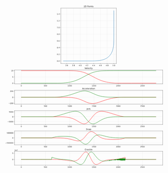 <svg xmlns="http://www.w3.org/2000/svg" xmlns:xlink="http://www.w3.org/1999/xlink" id="svg323" width="100%" version="1.1" viewBox="0 0 920.88 953.28"><defs id="defs1"><style id="style1" type="text/css">*{stroke-linejoin:round;stroke-linecap:butt}</style></defs><g id="figure_1"><g id="axes_1"><g id="matplotlib.axis_1"><g id="xtick_1"><g id="line2d_1"><path id="path3" d="M360.029 341.007V18.118" clip-path="url(#p0048d6de4f)" style="fill:none;stroke:#ccc;stroke-opacity:.5;stroke-width:.8;stroke-linecap:square"/></g><g id="line2d_2"><defs id="defs3"><path id="mf7db1f3835" d="M0 0v3.5" style="stroke:currentColor;stroke-width:.8"/></defs><g id="g3"><use xlink:href="#mf7db1f3835" id="use3" x="360.029" y="341.007" style="stroke:currentColor;stroke-width:.8"/></g></g><g id="text_1"><g id="g6" transform="matrix(.1 0 0 -.1 352.077 355.606)"><defs id="defs4"><path id="DejaVuSans-33" d="M2597 2516q453-97 707-404 255-306 255-756 0-690-475-1069Q2609-91 1734-91q-293 0-604 58T488 141v609q262-153 574-231 313-78 654-78 593 0 904 234t311 681q0 413-289 645-289 233-804 233h-544v519h569q465 0 712 186t247 536q0 359-255 551-254 193-729 193-260 0-557-57-297-56-653-174v562q360 100 674 150t592 50q719 0 1137-327 419-326 419-882 0-388-222-655t-631-370z" transform="scale(.01563)"/><path id="DejaVuSans-2e" d="M684 794h660V0H684v794z" transform="scale(.01563)"/><path id="DejaVuSans-36" d="M2113 2584q-425 0-674-291-248-290-248-796 0-503 248-796 249-292 674-292t673 292q248 293 248 796 0 506-248 796-248 291-673 291zm1253 1979v-575q-238 112-480 171-242 60-480 60-625 0-955-422-329-422-376-1275 184 272 462 417 279 145 613 145 703 0 1111-427 408-426 408-1160 0-719-425-1154Q2819-91 2113-91q-810 0-1238 620-428 621-428 1799 0 1106 525 1764t1409 658q238 0 480-47t505-140z" transform="scale(.01563)"/></defs><use style="fill:currentColor" xlink:href="#DejaVuSans-33" id="use4"/><use style="fill:currentColor" xlink:href="#DejaVuSans-2e" id="use5" x="63.623"/><use style="fill:currentColor" xlink:href="#DejaVuSans-36" id="use6" x="95.41"/></g></g></g><g id="xtick_2"><g id="line2d_3"><path id="path6" d="M399.159 341.007V18.118" clip-path="url(#p0048d6de4f)" style="fill:none;stroke:#ccc;stroke-opacity:.5;stroke-width:.8;stroke-linecap:square"/></g><g id="line2d_4"><g id="g7"><use xlink:href="#mf7db1f3835" id="use7" x="399.159" y="341.007" style="stroke:currentColor;stroke-width:.8"/></g></g><g id="text_2"><g id="g10" transform="matrix(.1 0 0 -.1 391.207 355.606)"><defs id="defs7"><path id="DejaVuSans-38" d="M2034 2216q-450 0-708-241-257-241-257-662 0-422 257-663 258-241 708-241t709 242q260 243 260 662 0 421-258 662-257 241-711 241zm-631 268q-406 100-633 378-226 279-226 679 0 559 398 884 399 325 1092 325 697 0 1094-325t397-884q0-400-227-679-226-278-629-378 456-106 710-416 255-309 255-755 0-679-414-1042Q2806-91 2034-91q-771 0-1186 362-414 363-414 1042 0 446 256 755 257 310 713 416zm-231 997q0-362 226-565 227-203 636-203 407 0 636 203 230 203 230 565 0 363-230 566-229 203-636 203-409 0-636-203-226-203-226-566z" transform="scale(.01563)"/></defs><use style="fill:currentColor" xlink:href="#DejaVuSans-33" id="use8"/><use style="fill:currentColor" xlink:href="#DejaVuSans-2e" id="use9" x="63.623"/><use style="fill:currentColor" xlink:href="#DejaVuSans-38" id="use10" x="95.41"/></g></g></g><g id="xtick_3"><g id="line2d_5"><path id="path10" d="M438.288 341.007V18.118" clip-path="url(#p0048d6de4f)" style="fill:none;stroke:#ccc;stroke-opacity:.5;stroke-width:.8;stroke-linecap:square"/></g><g id="line2d_6"><g id="g11"><use xlink:href="#mf7db1f3835" id="use11" x="438.288" y="341.007" style="stroke:currentColor;stroke-width:.8"/></g></g><g id="text_3"><g id="g14" transform="matrix(.1 0 0 -.1 430.337 355.606)"><defs id="defs11"><path id="DejaVuSans-34" d="M2419 4116 825 1625h1594v2491zm-166 550h794V1625h666v-525h-666V0h-628v1100H313v609l1940 2957z" transform="scale(.01563)"/><path id="DejaVuSans-30" d="M2034 4250q-487 0-733-480-245-479-245-1442 0-959 245-1439 246-480 733-480 491 0 736 480 246 480 246 1439 0 963-246 1442-245 480-736 480zm0 500q785 0 1199-621 414-620 414-1801 0-1178-414-1799Q2819-91 2034-91q-784 0-1198 620-414 621-414 1799 0 1181 414 1801 414 621 1198 621z" transform="scale(.01563)"/></defs><use style="fill:currentColor" xlink:href="#DejaVuSans-34" id="use12"/><use style="fill:currentColor" xlink:href="#DejaVuSans-2e" id="use13" x="63.623"/><use style="fill:currentColor" xlink:href="#DejaVuSans-30" id="use14" x="95.41"/></g></g></g><g id="xtick_4"><g id="line2d_7"><path id="path14" d="M477.418 341.007V18.118" clip-path="url(#p0048d6de4f)" style="fill:none;stroke:#ccc;stroke-opacity:.5;stroke-width:.8;stroke-linecap:square"/></g><g id="line2d_8"><g id="g15"><use xlink:href="#mf7db1f3835" id="use15" x="477.418" y="341.007" style="stroke:currentColor;stroke-width:.8"/></g></g><g id="text_4"><g id="g18" transform="matrix(.1 0 0 -.1 469.466 355.606)"><defs id="defs15"><path id="DejaVuSans-32" d="M1228 531h2203V0H469v531q359 372 979 998 621 627 780 809 303 340 423 576 121 236 121 464 0 372-261 606-261 235-680 235-297 0-627-103-329-103-704-313v638q381 153 712 231 332 78 607 78 725 0 1156-363 431-362 431-968 0-288-108-546-107-257-392-607-78-91-497-524-418-433-1181-1211z" transform="scale(.01563)"/></defs><use style="fill:currentColor" xlink:href="#DejaVuSans-34" id="use16"/><use style="fill:currentColor" xlink:href="#DejaVuSans-2e" id="use17" x="63.623"/><use style="fill:currentColor" xlink:href="#DejaVuSans-32" id="use18" x="95.41"/></g></g></g><g id="xtick_5"><g id="line2d_9"><path id="path18" d="M516.548 341.007V18.118" clip-path="url(#p0048d6de4f)" style="fill:none;stroke:#ccc;stroke-opacity:.5;stroke-width:.8;stroke-linecap:square"/></g><g id="line2d_10"><g id="g19"><use xlink:href="#mf7db1f3835" id="use19" x="516.548" y="341.007" style="stroke:currentColor;stroke-width:.8"/></g></g><g id="text_5"><g id="g22" transform="matrix(.1 0 0 -.1 508.596 355.606)"><use style="fill:currentColor" xlink:href="#DejaVuSans-34" id="use20"/><use style="fill:currentColor" xlink:href="#DejaVuSans-2e" id="use21" x="63.623"/><use style="fill:currentColor" xlink:href="#DejaVuSans-34" id="use22" x="95.41"/></g></g></g><g id="xtick_6"><g id="line2d_11"><path id="path22" d="M555.677 341.007V18.118" clip-path="url(#p0048d6de4f)" style="fill:none;stroke:#ccc;stroke-opacity:.5;stroke-width:.8;stroke-linecap:square"/></g><g id="line2d_12"><g id="g23"><use xlink:href="#mf7db1f3835" id="use23" x="555.677" y="341.007" style="stroke:currentColor;stroke-width:.8"/></g></g><g id="text_6"><g id="g26" transform="matrix(.1 0 0 -.1 547.726 355.606)"><use style="fill:currentColor" xlink:href="#DejaVuSans-34" id="use24"/><use style="fill:currentColor" xlink:href="#DejaVuSans-2e" id="use25" x="63.623"/><use style="fill:currentColor" xlink:href="#DejaVuSans-36" id="use26" x="95.41"/></g></g></g><g id="xtick_7"><g id="line2d_13"><path id="path26" d="M594.807 341.007V18.118" clip-path="url(#p0048d6de4f)" style="fill:none;stroke:#ccc;stroke-opacity:.5;stroke-width:.8;stroke-linecap:square"/></g><g id="line2d_14"><g id="g27"><use xlink:href="#mf7db1f3835" id="use27" x="594.807" y="341.007" style="stroke:currentColor;stroke-width:.8"/></g></g><g id="text_7"><g id="g30" transform="matrix(.1 0 0 -.1 586.855 355.606)"><use style="fill:currentColor" xlink:href="#DejaVuSans-34" id="use28"/><use style="fill:currentColor" xlink:href="#DejaVuSans-2e" id="use29" x="63.623"/><use style="fill:currentColor" xlink:href="#DejaVuSans-38" id="use30" x="95.41"/></g></g></g><g id="xtick_8"><g id="line2d_15"><path id="path30" d="M633.936 341.007V18.118" clip-path="url(#p0048d6de4f)" style="fill:none;stroke:#ccc;stroke-opacity:.5;stroke-width:.8;stroke-linecap:square"/></g><g id="line2d_16"><g id="g31"><use xlink:href="#mf7db1f3835" id="use31" x="633.936" y="341.007" style="stroke:currentColor;stroke-width:.8"/></g></g><g id="text_8"><g id="g34" transform="matrix(.1 0 0 -.1 625.985 355.606)"><defs id="defs31"><path id="DejaVuSans-35" d="M691 4666h2478v-532H1269V2991q137 47 274 70 138 23 276 23 781 0 1237-428 457-428 457-1159 0-753-469-1171Q2575-91 1722-91q-294 0-599 50Q819 9 494 109v635q281-153 581-228t634-75q541 0 856 284 316 284 316 772 0 487-316 771-315 285-856 285-253 0-505-56-251-56-513-175v2344z" transform="scale(.01563)"/></defs><use style="fill:currentColor" xlink:href="#DejaVuSans-35" id="use32"/><use style="fill:currentColor" xlink:href="#DejaVuSans-2e" id="use33" x="63.623"/><use style="fill:currentColor" xlink:href="#DejaVuSans-30" id="use34" x="95.41"/></g></g></g></g><g id="matplotlib.axis_2"><g id="ytick_1"><g id="line2d_17"><path id="path34" d="M325.826 326.33h322.782" clip-path="url(#p0048d6de4f)" style="fill:none;stroke:#ccc;stroke-opacity:.5;stroke-width:.8;stroke-linecap:square"/></g><g id="line2d_18"><defs id="defs34"><path id="m90ff6aa35c" d="M0 0h-3.5" style="stroke:currentColor;stroke-width:.8"/></defs><g id="g35"><use xlink:href="#m90ff6aa35c" id="use35" x="325.826" y="326.33" style="stroke:currentColor;stroke-width:.8"/></g></g><g id="text_9"><g id="g38" transform="matrix(.1 0 0 -.1 302.923 330.13)"><use style="fill:currentColor" xlink:href="#DejaVuSans-30" id="use36"/><use style="fill:currentColor" xlink:href="#DejaVuSans-2e" id="use37" x="63.623"/><use style="fill:currentColor" xlink:href="#DejaVuSans-30" id="use38" x="95.41"/></g></g></g><g id="ytick_2"><g id="line2d_19"><path id="path38" d="M325.826 287.2h322.782" clip-path="url(#p0048d6de4f)" style="fill:none;stroke:#ccc;stroke-opacity:.5;stroke-width:.8;stroke-linecap:square"/></g><g id="line2d_20"><g id="g39"><use xlink:href="#m90ff6aa35c" id="use39" x="325.826" y="287.201" style="stroke:currentColor;stroke-width:.8"/></g></g><g id="text_10"><g id="g42" transform="matrix(.1 0 0 -.1 302.923 291)"><use style="fill:currentColor" xlink:href="#DejaVuSans-30" id="use40"/><use style="fill:currentColor" xlink:href="#DejaVuSans-2e" id="use41" x="63.623"/><use style="fill:currentColor" xlink:href="#DejaVuSans-32" id="use42" x="95.41"/></g></g></g><g id="ytick_3"><g id="line2d_21"><path id="path42" d="M325.826 248.071h322.782" clip-path="url(#p0048d6de4f)" style="fill:none;stroke:#ccc;stroke-opacity:.5;stroke-width:.8;stroke-linecap:square"/></g><g id="line2d_22"><g id="g43"><use xlink:href="#m90ff6aa35c" id="use43" x="325.826" y="248.071" style="stroke:currentColor;stroke-width:.8"/></g></g><g id="text_11"><g id="g46" transform="matrix(.1 0 0 -.1 302.923 251.87)"><use style="fill:currentColor" xlink:href="#DejaVuSans-30" id="use44"/><use style="fill:currentColor" xlink:href="#DejaVuSans-2e" id="use45" x="63.623"/><use style="fill:currentColor" xlink:href="#DejaVuSans-34" id="use46" x="95.41"/></g></g></g><g id="ytick_4"><g id="line2d_23"><path id="path46" d="M325.826 208.941h322.782" clip-path="url(#p0048d6de4f)" style="fill:none;stroke:#ccc;stroke-opacity:.5;stroke-width:.8;stroke-linecap:square"/></g><g id="line2d_24"><g id="g47"><use xlink:href="#m90ff6aa35c" id="use47" x="325.826" y="208.941" style="stroke:currentColor;stroke-width:.8"/></g></g><g id="text_12"><g id="g50" transform="matrix(.1 0 0 -.1 302.923 212.74)"><use style="fill:currentColor" xlink:href="#DejaVuSans-30" id="use48"/><use style="fill:currentColor" xlink:href="#DejaVuSans-2e" id="use49" x="63.623"/><use style="fill:currentColor" xlink:href="#DejaVuSans-36" id="use50" x="95.41"/></g></g></g><g id="ytick_5"><g id="line2d_25"><path id="path50" d="M325.826 169.812h322.782" clip-path="url(#p0048d6de4f)" style="fill:none;stroke:#ccc;stroke-opacity:.5;stroke-width:.8;stroke-linecap:square"/></g><g id="line2d_26"><g id="g51"><use xlink:href="#m90ff6aa35c" id="use51" x="325.826" y="169.812" style="stroke:currentColor;stroke-width:.8"/></g></g><g id="text_13"><g id="g54" transform="matrix(.1 0 0 -.1 302.923 173.61)"><use style="fill:currentColor" xlink:href="#DejaVuSans-30" id="use52"/><use style="fill:currentColor" xlink:href="#DejaVuSans-2e" id="use53" x="63.623"/><use style="fill:currentColor" xlink:href="#DejaVuSans-38" id="use54" x="95.41"/></g></g></g><g id="ytick_6"><g id="line2d_27"><path id="path54" d="M325.826 130.682h322.782" clip-path="url(#p0048d6de4f)" style="fill:none;stroke:#ccc;stroke-opacity:.5;stroke-width:.8;stroke-linecap:square"/></g><g id="line2d_28"><g id="g55"><use xlink:href="#m90ff6aa35c" id="use55" x="325.826" y="130.682" style="stroke:currentColor;stroke-width:.8"/></g></g><g id="text_14"><g id="g58" transform="matrix(.1 0 0 -.1 302.923 134.481)"><defs id="defs55"><path id="DejaVuSans-31" d="M794 531h1031v3560L703 3866v575l1116 225h631V531h1031V0H794v531z" transform="scale(.01563)"/></defs><use style="fill:currentColor" xlink:href="#DejaVuSans-31" id="use56"/><use style="fill:currentColor" xlink:href="#DejaVuSans-2e" id="use57" x="63.623"/><use style="fill:currentColor" xlink:href="#DejaVuSans-30" id="use58" x="95.41"/></g></g></g><g id="ytick_7"><g id="line2d_29"><path id="path58" d="M325.826 91.552h322.782" clip-path="url(#p0048d6de4f)" style="fill:none;stroke:#ccc;stroke-opacity:.5;stroke-width:.8;stroke-linecap:square"/></g><g id="line2d_30"><g id="g59"><use xlink:href="#m90ff6aa35c" id="use59" x="325.826" y="91.552" style="stroke:currentColor;stroke-width:.8"/></g></g><g id="text_15"><g id="g62" transform="matrix(.1 0 0 -.1 302.923 95.352)"><use style="fill:currentColor" xlink:href="#DejaVuSans-31" id="use60"/><use style="fill:currentColor" xlink:href="#DejaVuSans-2e" id="use61" x="63.623"/><use style="fill:currentColor" xlink:href="#DejaVuSans-32" id="use62" x="95.41"/></g></g></g><g id="ytick_8"><g id="line2d_31"><path id="path62" d="M325.826 52.423h322.782" clip-path="url(#p0048d6de4f)" style="fill:none;stroke:#ccc;stroke-opacity:.5;stroke-width:.8;stroke-linecap:square"/></g><g id="line2d_32"><g id="g63"><use xlink:href="#m90ff6aa35c" id="use63" x="325.826" y="52.423" style="stroke:currentColor;stroke-width:.8"/></g></g><g id="text_16"><g id="g66" transform="matrix(.1 0 0 -.1 302.923 56.222)"><use style="fill:currentColor" xlink:href="#DejaVuSans-31" id="use64"/><use style="fill:currentColor" xlink:href="#DejaVuSans-2e" id="use65" x="63.623"/><use style="fill:currentColor" xlink:href="#DejaVuSans-34" id="use66" x="95.41"/></g></g></g></g><g id="line2d_33"><path id="path66" d="m340.498 326.33 166.692-.109 12.91-.267 9.773-.418 8.197-.568 7.203-.72 6.4-.855 5.977-1.022 5.55-1.177 5.117-1.312 4.866-1.48 4.425-1.571 4.344-1.78 4.073-1.913 3.798-2.025 3.686-2.22 3.402-2.303 3.274-2.482 3.134-2.656 2.983-2.825 2.821-2.986 2.652-3.137 2.477-3.278 2.299-3.404 2.216-3.69 2.02-3.8 1.908-4.075 1.707-4.163 1.575-4.423 1.432-4.677 1.279-4.923 1.159-5.354 1.018-5.78.862-6.2.72-6.81.574-7.608.434-8.794.29-10.56.155-14.282.036-29.151V32.795h0" clip-path="url(#p0048d6de4f)" style="fill:none;stroke:#1f77b4;stroke-width:1.5;stroke-linecap:square"/></g><g id="patch_3"><path id="path67" d="M325.826 341.007V18.118" style="fill:none;stroke:currentColor;stroke-width:.8;stroke-linejoin:miter;stroke-linecap:square"/></g><g id="patch_4"><path id="path68" d="M648.608 341.007V18.118" style="fill:none;stroke:currentColor;stroke-width:.8;stroke-linejoin:miter;stroke-linecap:square"/></g><g id="patch_5"><path id="path69" d="M325.826 341.007h322.782" style="fill:none;stroke:currentColor;stroke-width:.8;stroke-linejoin:miter;stroke-linecap:square"/></g><g id="patch_6"><path id="path70" d="M325.826 18.118h322.782" style="fill:none;stroke:currentColor;stroke-width:.8;stroke-linejoin:miter;stroke-linecap:square"/></g><g id="text_17"><g id="g78" transform="matrix(.12 0 0 -.12 458.854 12.118)"><defs id="defs70"><path id="DejaVuSans-44" d="M1259 4147V519h763q966 0 1414 437 448 438 448 1382 0 937-448 1373t-1414 436h-763zm-631 519h1297q1356 0 1990-564 635-564 635-1764 0-1207-638-1773Q3275 0 1925 0H628v4666z" transform="scale(.01563)"/><path id="DejaVuSans-50" d="M1259 4147V2394h794q441 0 681 228 241 228 241 650 0 419-241 647-240 228-681 228h-794zm-631 519h1425q785 0 1186-355 402-355 402-1039 0-691-402-1044-401-353-1186-353h-794V0H628v4666z" transform="scale(.01563)"/><path id="DejaVuSans-6f" d="M1959 3097q-462 0-731-361t-269-989q0-628 267-989 268-361 733-361 460 0 728 362 269 363 269 988 0 622-269 986-268 364-728 364zm0 487q750 0 1178-488 429-487 429-1349 0-859-429-1349Q2709-91 1959-91q-753 0-1180 489-426 490-426 1349 0 862 426 1349 427 488 1180 488z" transform="scale(.01563)"/><path id="DejaVuSans-69" d="M603 3500h575V0H603v3500zm0 1363h575v-729H603v729z" transform="scale(.01563)"/><path id="DejaVuSans-6e" d="M3513 2113V0h-575v2094q0 497-194 743-194 247-581 247-466 0-735-297-269-296-269-809V0H581v3500h578v-544q207 316 486 472 280 156 646 156 603 0 912-373 310-373 310-1098z" transform="scale(.01563)"/><path id="DejaVuSans-74" d="M1172 4494v-994h1184v-447H1172V1153q0-428 117-550t477-122h590V0h-590q-666 0-919 248-253 249-253 905v1900H172v447h422v994h578z" transform="scale(.01563)"/><path id="DejaVuSans-73" d="M2834 3397v-544q-243 125-506 187-262 63-544 63-428 0-642-131t-214-394q0-200 153-314t616-217l197-44q612-131 870-370t258-667q0-488-386-773Q2250-91 1575-91q-281 0-586 55T347 128v594q319-166 628-249 309-82 613-82 406 0 624 139 219 139 219 392 0 234-158 359-157 125-692 241l-200 47q-534 112-772 345-237 233-237 639 0 494 350 762 350 269 994 269 318 0 599-47 282-46 519-140z" transform="scale(.01563)"/></defs><use style="fill:currentColor" xlink:href="#DejaVuSans-32" id="use70"/><use style="fill:currentColor" xlink:href="#DejaVuSans-44" id="use71" x="63.623"/><use style="fill:currentColor" xlink:href="#DejaVuSans-20" id="use72" x="140.625"/><use style="fill:currentColor" xlink:href="#DejaVuSans-50" id="use73" x="172.412"/><use style="fill:currentColor" xlink:href="#DejaVuSans-6f" id="use74" x="229.09"/><use style="fill:currentColor" xlink:href="#DejaVuSans-69" id="use75" x="290.271"/><use style="fill:currentColor" xlink:href="#DejaVuSans-6e" id="use76" x="318.055"/><use style="fill:currentColor" xlink:href="#DejaVuSans-74" id="use77" x="381.434"/><use style="fill:currentColor" xlink:href="#DejaVuSans-73" id="use78" x="420.643"/></g></g></g><g id="axes_2"><g id="matplotlib.axis_3"><g id="xtick_9"><g id="line2d_34"><path id="path79" d="M95.706 459.526v-80.722" clip-path="url(#p558614e697)" style="fill:none;stroke:#ccc;stroke-opacity:.5;stroke-width:.8;stroke-linecap:square"/></g><g id="line2d_35"><g id="g79"><use xlink:href="#mf7db1f3835" id="use79" x="95.706" y="459.526" style="stroke:currentColor;stroke-width:.8"/></g></g><g id="text_18"><g id="g80" transform="matrix(.1 0 0 -.1 92.525 474.124)"><use style="fill:currentColor" xlink:href="#DejaVuSans-30" id="use80"/></g></g></g><g id="xtick_10"><g id="line2d_36"><path id="path80" d="M236.639 459.526v-80.722" clip-path="url(#p558614e697)" style="fill:none;stroke:#ccc;stroke-opacity:.5;stroke-width:.8;stroke-linecap:square"/></g><g id="line2d_37"><g id="g81"><use xlink:href="#mf7db1f3835" id="use81" x="236.639" y="459.526" style="stroke:currentColor;stroke-width:.8"/></g></g><g id="text_19"><g id="g84" transform="matrix(.1 0 0 -.1 227.095 474.124)"><use style="fill:currentColor" xlink:href="#DejaVuSans-35" id="use82"/><use style="fill:currentColor" xlink:href="#DejaVuSans-30" id="use83" x="63.623"/><use style="fill:currentColor" xlink:href="#DejaVuSans-30" id="use84" x="127.246"/></g></g></g><g id="xtick_11"><g id="line2d_38"><path id="path84" d="M377.572 459.526v-80.722" clip-path="url(#p558614e697)" style="fill:none;stroke:#ccc;stroke-opacity:.5;stroke-width:.8;stroke-linecap:square"/></g><g id="line2d_39"><g id="g85"><use xlink:href="#mf7db1f3835" id="use85" x="377.572" y="459.526" style="stroke:currentColor;stroke-width:.8"/></g></g><g id="text_20"><g id="g89" transform="matrix(.1 0 0 -.1 364.847 474.124)"><use style="fill:currentColor" xlink:href="#DejaVuSans-31" id="use86"/><use style="fill:currentColor" xlink:href="#DejaVuSans-30" id="use87" x="63.623"/><use style="fill:currentColor" xlink:href="#DejaVuSans-30" id="use88" x="127.246"/><use style="fill:currentColor" xlink:href="#DejaVuSans-30" id="use89" x="190.869"/></g></g></g><g id="xtick_12"><g id="line2d_40"><path id="path89" d="M518.504 459.526v-80.722" clip-path="url(#p558614e697)" style="fill:none;stroke:#ccc;stroke-opacity:.5;stroke-width:.8;stroke-linecap:square"/></g><g id="line2d_41"><g id="g90"><use xlink:href="#mf7db1f3835" id="use90" x="518.504" y="459.526" style="stroke:currentColor;stroke-width:.8"/></g></g><g id="text_21"><g id="g94" transform="matrix(.1 0 0 -.1 505.78 474.124)"><use style="fill:currentColor" xlink:href="#DejaVuSans-31" id="use91"/><use style="fill:currentColor" xlink:href="#DejaVuSans-35" id="use92" x="63.623"/><use style="fill:currentColor" xlink:href="#DejaVuSans-30" id="use93" x="127.246"/><use style="fill:currentColor" xlink:href="#DejaVuSans-30" id="use94" x="190.869"/></g></g></g><g id="xtick_13"><g id="line2d_42"><path id="path94" d="M659.437 459.526v-80.722" clip-path="url(#p558614e697)" style="fill:none;stroke:#ccc;stroke-opacity:.5;stroke-width:.8;stroke-linecap:square"/></g><g id="line2d_43"><g id="g95"><use xlink:href="#mf7db1f3835" id="use95" x="659.437" y="459.526" style="stroke:currentColor;stroke-width:.8"/></g></g><g id="text_22"><g id="g99" transform="matrix(.1 0 0 -.1 646.712 474.124)"><use style="fill:currentColor" xlink:href="#DejaVuSans-32" id="use96"/><use style="fill:currentColor" xlink:href="#DejaVuSans-30" id="use97" x="63.623"/><use style="fill:currentColor" xlink:href="#DejaVuSans-30" id="use98" x="127.246"/><use style="fill:currentColor" xlink:href="#DejaVuSans-30" id="use99" x="190.869"/></g></g></g><g id="xtick_14"><g id="line2d_44"><path id="path99" d="M800.37 459.526v-80.722" clip-path="url(#p558614e697)" style="fill:none;stroke:#ccc;stroke-opacity:.5;stroke-width:.8;stroke-linecap:square"/></g><g id="line2d_45"><g id="g100"><use xlink:href="#mf7db1f3835" id="use100" x="800.37" y="459.526" style="stroke:currentColor;stroke-width:.8"/></g></g><g id="text_23"><g id="g104" transform="matrix(.1 0 0 -.1 787.645 474.124)"><use style="fill:currentColor" xlink:href="#DejaVuSans-32" id="use101"/><use style="fill:currentColor" xlink:href="#DejaVuSans-35" id="use102" x="63.623"/><use style="fill:currentColor" xlink:href="#DejaVuSans-30" id="use103" x="127.246"/><use style="fill:currentColor" xlink:href="#DejaVuSans-30" id="use104" x="190.869"/></g></g></g></g><g id="matplotlib.axis_4"><g id="ytick_9"><g id="line2d_46"><path id="path104" d="M56.555 455.857H917.88" clip-path="url(#p558614e697)" style="fill:none;stroke:#ccc;stroke-opacity:.5;stroke-width:.8;stroke-linecap:square"/></g><g id="line2d_47"><g id="g105"><use xlink:href="#m90ff6aa35c" id="use105" x="56.555" y="455.857" style="stroke:currentColor;stroke-width:.8"/></g></g><g id="text_24"><g id="g106" transform="matrix(.1 0 0 -.1 43.192 459.656)"><use style="fill:currentColor" xlink:href="#DejaVuSans-30" id="use106"/></g></g></g><g id="ytick_10"><g id="line2d_48"><path id="path106" d="M56.555 419.165H917.88" clip-path="url(#p558614e697)" style="fill:none;stroke:#ccc;stroke-opacity:.5;stroke-width:.8;stroke-linecap:square"/></g><g id="line2d_49"><g id="g107"><use xlink:href="#m90ff6aa35c" id="use107" x="56.555" y="419.165" style="stroke:currentColor;stroke-width:.8"/></g></g><g id="text_25"><g id="g108" transform="matrix(.1 0 0 -.1 43.192 422.964)"><use style="fill:currentColor" xlink:href="#DejaVuSans-35" id="use108"/></g></g></g><g id="ytick_11"><g id="line2d_50"><path id="path108" d="M56.555 382.473H917.88" clip-path="url(#p558614e697)" style="fill:none;stroke:#ccc;stroke-opacity:.5;stroke-width:.8;stroke-linecap:square"/></g><g id="line2d_51"><g id="g109"><use xlink:href="#m90ff6aa35c" id="use109" x="56.555" y="382.473" style="stroke:currentColor;stroke-width:.8"/></g></g><g id="text_26"><g id="g111" transform="matrix(.1 0 0 -.1 36.83 386.272)"><use style="fill:currentColor" xlink:href="#DejaVuSans-31" id="use110"/><use style="fill:currentColor" xlink:href="#DejaVuSans-30" id="use111" x="63.623"/></g></g></g></g><g id="line2d_52"><path id="path111" d="m95.706 382.473 270.873.11 17.757.257 12.684.398 10.148.532 8.737.672 7.893.83 7.046.956 6.765 1.144 6.201 1.268 6.201 1.5 5.92 1.66 5.918 1.893 5.92 2.128 6.2 2.476 6.484 2.841 7.046 3.345 7.892 4.002 10.711 5.703 20.295 10.85 8.737 4.386 7.61 3.58 7.048 3.079 7.046 2.833 6.765 2.48 6.765 2.243 6.764 2.008 6.765 1.781 7.047 1.623 7.328 1.452 7.329 1.227 7.892 1.09 8.174.902 8.738.74 9.583.58 10.711.42 12.684.266 17.194.117 54.964.012h143.188" clip-path="url(#p558614e697)" style="fill:none;stroke:red;stroke-width:1.5;stroke-linecap:square"/></g><g id="line2d_53"><path id="path112" d="m95.706 455.857 212.245-.11 13.811-.272 11.275-.44 9.865-.605 9.02-.777 8.174-.92 7.892-1.112 7.61-1.3 7.33-1.483 7.046-1.656 6.764-1.813 6.765-2.042 6.765-2.278 6.765-2.514 6.765-2.749 7.046-3.102 7.61-3.603 8.457-4.262 10.429-5.523 23.394-12.481 7.893-3.9 6.764-3.104 6.201-2.613 6.202-2.368 5.919-2.023 5.919-1.787 5.92-1.557 6.2-1.397 6.483-1.223 6.765-1.044 7.328-.897 7.893-.736 8.737-.592 10.148-.461 12.402-.335 16.63-.21 27.34-.087 139.242-.008h104.01" clip-path="url(#p558614e697)" style="fill:none;stroke:green;stroke-width:1.5;stroke-linecap:square"/></g><g id="patch_8"><path id="path113" d="M56.555 459.526v-80.722" style="fill:none;stroke:currentColor;stroke-width:.8;stroke-linejoin:miter;stroke-linecap:square"/></g><g id="patch_9"><path id="path114" d="M917.88 459.526v-80.722" style="fill:none;stroke:currentColor;stroke-width:.8;stroke-linejoin:miter;stroke-linecap:square"/></g><g id="patch_10"><path id="path115" d="M56.555 459.526H917.88" style="fill:none;stroke:currentColor;stroke-width:.8;stroke-linejoin:miter;stroke-linecap:square"/></g><g id="patch_11"><path id="path116" d="M56.555 378.804H917.88" style="fill:none;stroke:currentColor;stroke-width:.8;stroke-linejoin:miter;stroke-linecap:square"/></g><g id="text_27"><g id="g123" transform="matrix(.12 0 0 -.12 463.679 372.804)"><defs id="defs116"><path id="DejaVuSans-56" d="M1831 0 50 4666h659L2188 738l1481 3928h656L2547 0h-716z" transform="scale(.01563)"/><path id="DejaVuSans-65" d="M3597 1894v-281H953q38-594 358-905t892-311q331 0 642 81t618 244V178Q3153 47 2828-22t-659-69q-838 0-1327 487-489 488-489 1320 0 859 464 1363 464 505 1252 505 706 0 1117-455 411-454 411-1235zm-575 169q-6 471-264 752-258 282-683 282-481 0-770-272t-333-766l2050 4z" transform="scale(.01563)"/><path id="DejaVuSans-6c" d="M603 4863h575V0H603v4863z" transform="scale(.01563)"/><path id="DejaVuSans-63" d="M3122 3366v-538q-244 135-489 202t-495 67q-560 0-870-355-309-354-309-995t309-996q310-354 870-354 250 0 495 67t489 202V134Q2881 22 2623-34q-257-57-548-57-791 0-1257 497-465 497-465 1341 0 856 470 1346 471 491 1290 491 265 0 518-55 253-54 491-163z" transform="scale(.01563)"/><path id="DejaVuSans-79" d="M2059-325q-243-625-475-815-231-191-618-191H506v481h338q237 0 368 113 132 112 291 531l103 262L191 3500h609L1894 763l1094 2737h609L2059-325z" transform="scale(.01563)"/></defs><use style="fill:currentColor" xlink:href="#DejaVuSans-56" id="use116"/><use style="fill:currentColor" xlink:href="#DejaVuSans-65" id="use117" x="60.658"/><use style="fill:currentColor" xlink:href="#DejaVuSans-6c" id="use118" x="122.182"/><use style="fill:currentColor" xlink:href="#DejaVuSans-6f" id="use119" x="149.965"/><use style="fill:currentColor" xlink:href="#DejaVuSans-63" id="use120" x="211.146"/><use style="fill:currentColor" xlink:href="#DejaVuSans-69" id="use121" x="266.127"/><use style="fill:currentColor" xlink:href="#DejaVuSans-74" id="use122" x="293.91"/><use style="fill:currentColor" xlink:href="#DejaVuSans-79" id="use123" x="333.119"/></g></g></g><g id="axes_3"><g id="matplotlib.axis_5"><g id="xtick_15"><g id="line2d_54"><path id="path124" d="M95.706 578.045v-80.722" clip-path="url(#p92aa6a9732)" style="fill:none;stroke:#ccc;stroke-opacity:.5;stroke-width:.8;stroke-linecap:square"/></g><g id="line2d_55"><g id="g124"><use xlink:href="#mf7db1f3835" id="use124" x="95.706" y="578.045" style="stroke:currentColor;stroke-width:.8"/></g></g><g id="text_28"><g id="g125" transform="matrix(.1 0 0 -.1 92.525 592.643)"><use style="fill:currentColor" xlink:href="#DejaVuSans-30" id="use125"/></g></g></g><g id="xtick_16"><g id="line2d_56"><path id="path125" d="M236.639 578.045v-80.722" clip-path="url(#p92aa6a9732)" style="fill:none;stroke:#ccc;stroke-opacity:.5;stroke-width:.8;stroke-linecap:square"/></g><g id="line2d_57"><g id="g126"><use xlink:href="#mf7db1f3835" id="use126" x="236.639" y="578.045" style="stroke:currentColor;stroke-width:.8"/></g></g><g id="text_29"><g id="g129" transform="matrix(.1 0 0 -.1 227.095 592.643)"><use style="fill:currentColor" xlink:href="#DejaVuSans-35" id="use127"/><use style="fill:currentColor" xlink:href="#DejaVuSans-30" id="use128" x="63.623"/><use style="fill:currentColor" xlink:href="#DejaVuSans-30" id="use129" x="127.246"/></g></g></g><g id="xtick_17"><g id="line2d_58"><path id="path129" d="M377.572 578.045v-80.722" clip-path="url(#p92aa6a9732)" style="fill:none;stroke:#ccc;stroke-opacity:.5;stroke-width:.8;stroke-linecap:square"/></g><g id="line2d_59"><g id="g130"><use xlink:href="#mf7db1f3835" id="use130" x="377.572" y="578.045" style="stroke:currentColor;stroke-width:.8"/></g></g><g id="text_30"><g id="g134" transform="matrix(.1 0 0 -.1 364.847 592.643)"><use style="fill:currentColor" xlink:href="#DejaVuSans-31" id="use131"/><use style="fill:currentColor" xlink:href="#DejaVuSans-30" id="use132" x="63.623"/><use style="fill:currentColor" xlink:href="#DejaVuSans-30" id="use133" x="127.246"/><use style="fill:currentColor" xlink:href="#DejaVuSans-30" id="use134" x="190.869"/></g></g></g><g id="xtick_18"><g id="line2d_60"><path id="path134" d="M518.504 578.045v-80.722" clip-path="url(#p92aa6a9732)" style="fill:none;stroke:#ccc;stroke-opacity:.5;stroke-width:.8;stroke-linecap:square"/></g><g id="line2d_61"><g id="g135"><use xlink:href="#mf7db1f3835" id="use135" x="518.504" y="578.045" style="stroke:currentColor;stroke-width:.8"/></g></g><g id="text_31"><g id="g139" transform="matrix(.1 0 0 -.1 505.78 592.643)"><use style="fill:currentColor" xlink:href="#DejaVuSans-31" id="use136"/><use style="fill:currentColor" xlink:href="#DejaVuSans-35" id="use137" x="63.623"/><use style="fill:currentColor" xlink:href="#DejaVuSans-30" id="use138" x="127.246"/><use style="fill:currentColor" xlink:href="#DejaVuSans-30" id="use139" x="190.869"/></g></g></g><g id="xtick_19"><g id="line2d_62"><path id="path139" d="M659.437 578.045v-80.722" clip-path="url(#p92aa6a9732)" style="fill:none;stroke:#ccc;stroke-opacity:.5;stroke-width:.8;stroke-linecap:square"/></g><g id="line2d_63"><g id="g140"><use xlink:href="#mf7db1f3835" id="use140" x="659.437" y="578.045" style="stroke:currentColor;stroke-width:.8"/></g></g><g id="text_32"><g id="g144" transform="matrix(.1 0 0 -.1 646.712 592.643)"><use style="fill:currentColor" xlink:href="#DejaVuSans-32" id="use141"/><use style="fill:currentColor" xlink:href="#DejaVuSans-30" id="use142" x="63.623"/><use style="fill:currentColor" xlink:href="#DejaVuSans-30" id="use143" x="127.246"/><use style="fill:currentColor" xlink:href="#DejaVuSans-30" id="use144" x="190.869"/></g></g></g><g id="xtick_20"><g id="line2d_64"><path id="path144" d="M800.37 578.045v-80.722" clip-path="url(#p92aa6a9732)" style="fill:none;stroke:#ccc;stroke-opacity:.5;stroke-width:.8;stroke-linecap:square"/></g><g id="line2d_65"><g id="g145"><use xlink:href="#mf7db1f3835" id="use145" x="800.37" y="578.045" style="stroke:currentColor;stroke-width:.8"/></g></g><g id="text_33"><g id="g149" transform="matrix(.1 0 0 -.1 787.645 592.643)"><use style="fill:currentColor" xlink:href="#DejaVuSans-32" id="use146"/><use style="fill:currentColor" xlink:href="#DejaVuSans-35" id="use147" x="63.623"/><use style="fill:currentColor" xlink:href="#DejaVuSans-30" id="use148" x="127.246"/><use style="fill:currentColor" xlink:href="#DejaVuSans-30" id="use149" x="190.869"/></g></g></g></g><g id="matplotlib.axis_6"><g id="ytick_12"><g id="line2d_66"><path id="path149" d="M56.555 572.95H917.88" clip-path="url(#p92aa6a9732)" style="fill:none;stroke:#ccc;stroke-opacity:.5;stroke-width:.8;stroke-linecap:square"/></g><g id="line2d_67"><g id="g150"><use xlink:href="#m90ff6aa35c" id="use150" x="56.555" y="572.95" style="stroke:currentColor;stroke-width:.8"/></g></g><g id="text_34"><g id="g154" transform="matrix(.1 0 0 -.1 22.088 576.749)"><defs id="defs150"><path id="DejaVuSans-2212" d="M678 2272h4006v-531H678v531z" transform="scale(.01563)"/></defs><use style="fill:currentColor" xlink:href="#DejaVuSans-2212" id="use151"/><use style="fill:currentColor" xlink:href="#DejaVuSans-32" id="use152" x="83.789"/><use style="fill:currentColor" xlink:href="#DejaVuSans-30" id="use153" x="147.412"/><use style="fill:currentColor" xlink:href="#DejaVuSans-30" id="use154" x="211.035"/></g></g></g><g id="ytick_13"><g id="line2d_68"><path id="path154" d="M56.555 537.684H917.88" clip-path="url(#p92aa6a9732)" style="fill:none;stroke:#ccc;stroke-opacity:.5;stroke-width:.8;stroke-linecap:square"/></g><g id="line2d_69"><g id="g155"><use xlink:href="#m90ff6aa35c" id="use155" x="56.555" y="537.684" style="stroke:currentColor;stroke-width:.8"/></g></g><g id="text_35"><g id="g156" transform="matrix(.1 0 0 -.1 43.192 541.483)"><use style="fill:currentColor" xlink:href="#DejaVuSans-30" id="use156"/></g></g></g><g id="ytick_14"><g id="line2d_70"><path id="path156" d="M56.555 502.418H917.88" clip-path="url(#p92aa6a9732)" style="fill:none;stroke:#ccc;stroke-opacity:.5;stroke-width:.8;stroke-linecap:square"/></g><g id="line2d_71"><g id="g157"><use xlink:href="#m90ff6aa35c" id="use157" x="56.555" y="502.418" style="stroke:currentColor;stroke-width:.8"/></g></g><g id="text_36"><g id="g160" transform="matrix(.1 0 0 -.1 30.467 506.217)"><use style="fill:currentColor" xlink:href="#DejaVuSans-32" id="use158"/><use style="fill:currentColor" xlink:href="#DejaVuSans-30" id="use159" x="63.623"/><use style="fill:currentColor" xlink:href="#DejaVuSans-30" id="use160" x="127.246"/></g></g></g></g><g id="line2d_72"><path id="path160" d="m95.706 537.684 248.605.11 16.067.262 11.556.401 9.584.548 8.174.68 7.61.856 6.765.979 6.483 1.161 6.2 1.339 5.92 1.504 5.92 1.734 5.918 1.967 6.202 2.301 6.764 2.759 8.174 3.59 19.167 8.53 5.638 2.21 5.073 1.751 4.51 1.326 4.228 1.018 4.228.784 3.946.51 3.946.292 3.946.078 4.228-.15 4.228-.375 4.51-.632 4.792-.904 5.073-1.183 5.92-1.62 6.764-2.09 9.02-3.036 30.442-10.432 9.301-2.859 8.738-2.459 8.456-2.151 8.174-1.856L628.15 543l8.174-1.399 8.174-1.169 8.174-.941 8.175-.721 8.737-.543 9.302-.348 10.71-.169 19.731-.025H878.73" clip-path="url(#p92aa6a9732)" style="fill:none;stroke:red;stroke-width:1.5;stroke-linecap:square"/></g><g id="line2d_73"><path id="path161" d="m95.706 537.684 194.487-.11 10.147-.298 9.02-.487 8.456-.678 8.174-.875 8.174-1.102 8.174-1.331 8.175-1.562 8.174-1.789 8.456-2.085 8.456-2.314 9.02-2.702 9.865-3.196 12.402-4.27 19.448-6.708 7.329-2.277 6.2-1.698 5.356-1.236 4.792-.884 4.51-.61 4.228-.355 4.228-.125 3.946.1 3.946.316 3.946.533 3.946.746 4.228 1.026 4.51 1.333 4.792 1.654 5.355 2.087 6.765 2.896 13.248 5.999 8.738 3.817 6.764 2.723 6.201 2.264 5.92 1.928 5.919 1.696 5.919 1.466 6.201 1.302 6.483 1.126 6.765.947 7.328.8 8.174.66 9.302.519 10.993.378 13.811.242 20.576.116 62.293.018h169.683" clip-path="url(#p92aa6a9732)" style="fill:none;stroke:green;stroke-width:1.5;stroke-linecap:square"/></g><g id="patch_13"><path id="path162" d="M56.555 578.045v-80.722" style="fill:none;stroke:currentColor;stroke-width:.8;stroke-linejoin:miter;stroke-linecap:square"/></g><g id="patch_14"><path id="path163" d="M917.88 578.045v-80.722" style="fill:none;stroke:currentColor;stroke-width:.8;stroke-linejoin:miter;stroke-linecap:square"/></g><g id="patch_15"><path id="path164" d="M56.555 578.045H917.88" style="fill:none;stroke:currentColor;stroke-width:.8;stroke-linejoin:miter;stroke-linecap:square"/></g><g id="patch_16"><path id="path165" d="M56.555 497.323H917.88" style="fill:none;stroke:currentColor;stroke-width:.8;stroke-linejoin:miter;stroke-linecap:square"/></g><g id="text_37"><g id="g176" transform="matrix(.12 0 0 -.12 449.933 491.323)"><defs id="defs165"><path id="DejaVuSans-41" d="m2188 4044-857-2322h1716l-859 2322zm-357 622h716L4325 0h-656l-425 1197H1141L716 0H50l1781 4666z" transform="scale(.01563)"/><path id="DejaVuSans-72" d="M2631 2963q-97 56-211 82-114 27-251 27-488 0-749-317t-261-911V0H581v3500h578v-544q182 319 472 473 291 155 707 155 59 0 131-8 72-7 159-23l3-590z" transform="scale(.01563)"/><path id="DejaVuSans-61" d="M2194 1759q-697 0-966-159t-269-544q0-306 202-486 202-179 548-179 479 0 768 339t289 901v128h-572zm1147 238V0h-575v531q-197-318-491-470T1556-91q-537 0-855 302-317 302-317 808 0 590 395 890 396 300 1180 300h807v57q0 397-261 614t-733 217q-300 0-585-72-284-72-546-216v532q315 122 612 182 297 61 578 61 760 0 1135-394 375-393 375-1193z" transform="scale(.01563)"/></defs><use style="fill:currentColor" xlink:href="#DejaVuSans-41" id="use165"/><use style="fill:currentColor" xlink:href="#DejaVuSans-63" id="use166" x="66.658"/><use style="fill:currentColor" xlink:href="#DejaVuSans-63" id="use167" x="121.639"/><use style="fill:currentColor" xlink:href="#DejaVuSans-65" id="use168" x="176.619"/><use style="fill:currentColor" xlink:href="#DejaVuSans-6c" id="use169" x="238.143"/><use style="fill:currentColor" xlink:href="#DejaVuSans-65" id="use170" x="265.926"/><use style="fill:currentColor" xlink:href="#DejaVuSans-72" id="use171" x="327.449"/><use style="fill:currentColor" xlink:href="#DejaVuSans-61" id="use172" x="368.563"/><use style="fill:currentColor" xlink:href="#DejaVuSans-74" id="use173" x="429.842"/><use style="fill:currentColor" xlink:href="#DejaVuSans-69" id="use174" x="469.051"/><use style="fill:currentColor" xlink:href="#DejaVuSans-6f" id="use175" x="496.834"/><use style="fill:currentColor" xlink:href="#DejaVuSans-6e" id="use176" x="558.016"/></g></g></g><g id="axes_4"><g id="matplotlib.axis_7"><g id="xtick_21"><g id="line2d_74"><path id="path177" d="M95.706 696.564v-80.722" clip-path="url(#pb9e900842d)" style="fill:none;stroke:#ccc;stroke-opacity:.5;stroke-width:.8;stroke-linecap:square"/></g><g id="line2d_75"><g id="g177"><use xlink:href="#mf7db1f3835" id="use177" x="95.706" y="696.564" style="stroke:currentColor;stroke-width:.8"/></g></g><g id="text_38"><g id="g178" transform="matrix(.1 0 0 -.1 92.525 711.162)"><use style="fill:currentColor" xlink:href="#DejaVuSans-30" id="use178"/></g></g></g><g id="xtick_22"><g id="line2d_76"><path id="path178" d="M236.639 696.564v-80.722" clip-path="url(#pb9e900842d)" style="fill:none;stroke:#ccc;stroke-opacity:.5;stroke-width:.8;stroke-linecap:square"/></g><g id="line2d_77"><g id="g179"><use xlink:href="#mf7db1f3835" id="use179" x="236.639" y="696.564" style="stroke:currentColor;stroke-width:.8"/></g></g><g id="text_39"><g id="g182" transform="matrix(.1 0 0 -.1 227.095 711.162)"><use style="fill:currentColor" xlink:href="#DejaVuSans-35" id="use180"/><use style="fill:currentColor" xlink:href="#DejaVuSans-30" id="use181" x="63.623"/><use style="fill:currentColor" xlink:href="#DejaVuSans-30" id="use182" x="127.246"/></g></g></g><g id="xtick_23"><g id="line2d_78"><path id="path182" d="M377.572 696.564v-80.722" clip-path="url(#pb9e900842d)" style="fill:none;stroke:#ccc;stroke-opacity:.5;stroke-width:.8;stroke-linecap:square"/></g><g id="line2d_79"><g id="g183"><use xlink:href="#mf7db1f3835" id="use183" x="377.572" y="696.564" style="stroke:currentColor;stroke-width:.8"/></g></g><g id="text_40"><g id="g187" transform="matrix(.1 0 0 -.1 364.847 711.162)"><use style="fill:currentColor" xlink:href="#DejaVuSans-31" id="use184"/><use style="fill:currentColor" xlink:href="#DejaVuSans-30" id="use185" x="63.623"/><use style="fill:currentColor" xlink:href="#DejaVuSans-30" id="use186" x="127.246"/><use style="fill:currentColor" xlink:href="#DejaVuSans-30" id="use187" x="190.869"/></g></g></g><g id="xtick_24"><g id="line2d_80"><path id="path187" d="M518.504 696.564v-80.722" clip-path="url(#pb9e900842d)" style="fill:none;stroke:#ccc;stroke-opacity:.5;stroke-width:.8;stroke-linecap:square"/></g><g id="line2d_81"><g id="g188"><use xlink:href="#mf7db1f3835" id="use188" x="518.504" y="696.564" style="stroke:currentColor;stroke-width:.8"/></g></g><g id="text_41"><g id="g192" transform="matrix(.1 0 0 -.1 505.78 711.162)"><use style="fill:currentColor" xlink:href="#DejaVuSans-31" id="use189"/><use style="fill:currentColor" xlink:href="#DejaVuSans-35" id="use190" x="63.623"/><use style="fill:currentColor" xlink:href="#DejaVuSans-30" id="use191" x="127.246"/><use style="fill:currentColor" xlink:href="#DejaVuSans-30" id="use192" x="190.869"/></g></g></g><g id="xtick_25"><g id="line2d_82"><path id="path192" d="M659.437 696.564v-80.722" clip-path="url(#pb9e900842d)" style="fill:none;stroke:#ccc;stroke-opacity:.5;stroke-width:.8;stroke-linecap:square"/></g><g id="line2d_83"><g id="g193"><use xlink:href="#mf7db1f3835" id="use193" x="659.437" y="696.564" style="stroke:currentColor;stroke-width:.8"/></g></g><g id="text_42"><g id="g197" transform="matrix(.1 0 0 -.1 646.712 711.162)"><use style="fill:currentColor" xlink:href="#DejaVuSans-32" id="use194"/><use style="fill:currentColor" xlink:href="#DejaVuSans-30" id="use195" x="63.623"/><use style="fill:currentColor" xlink:href="#DejaVuSans-30" id="use196" x="127.246"/><use style="fill:currentColor" xlink:href="#DejaVuSans-30" id="use197" x="190.869"/></g></g></g><g id="xtick_26"><g id="line2d_84"><path id="path197" d="M800.37 696.564v-80.722" clip-path="url(#pb9e900842d)" style="fill:none;stroke:#ccc;stroke-opacity:.5;stroke-width:.8;stroke-linecap:square"/></g><g id="line2d_85"><g id="g198"><use xlink:href="#mf7db1f3835" id="use198" x="800.37" y="696.564" style="stroke:currentColor;stroke-width:.8"/></g></g><g id="text_43"><g id="g202" transform="matrix(.1 0 0 -.1 787.645 711.162)"><use style="fill:currentColor" xlink:href="#DejaVuSans-32" id="use199"/><use style="fill:currentColor" xlink:href="#DejaVuSans-35" id="use200" x="63.623"/><use style="fill:currentColor" xlink:href="#DejaVuSans-30" id="use201" x="127.246"/><use style="fill:currentColor" xlink:href="#DejaVuSans-30" id="use202" x="190.869"/></g></g></g></g><g id="matplotlib.axis_8"><g id="ytick_15"><g id="line2d_86"><path id="path202" d="M56.555 679.877H917.88" clip-path="url(#pb9e900842d)" style="fill:none;stroke:#ccc;stroke-opacity:.5;stroke-width:.8;stroke-linecap:square"/></g><g id="line2d_87"><g id="g203"><use xlink:href="#m90ff6aa35c" id="use203" x="56.555" y="679.877" style="stroke:currentColor;stroke-width:.8"/></g></g><g id="text_44"><g id="g208" transform="matrix(.1 0 0 -.1 15.725 683.677)"><use style="fill:currentColor" xlink:href="#DejaVuSans-2212" id="use204"/><use style="fill:currentColor" xlink:href="#DejaVuSans-35" id="use205" x="83.789"/><use style="fill:currentColor" xlink:href="#DejaVuSans-30" id="use206" x="147.412"/><use style="fill:currentColor" xlink:href="#DejaVuSans-30" id="use207" x="211.035"/><use style="fill:currentColor" xlink:href="#DejaVuSans-30" id="use208" x="274.658"/></g></g></g><g id="ytick_16"><g id="line2d_88"><path id="path208" d="M56.555 651.465H917.88" clip-path="url(#pb9e900842d)" style="fill:none;stroke:#ccc;stroke-opacity:.5;stroke-width:.8;stroke-linecap:square"/></g><g id="line2d_89"><g id="g209"><use xlink:href="#m90ff6aa35c" id="use209" x="56.555" y="651.465" style="stroke:currentColor;stroke-width:.8"/></g></g><g id="text_45"><g id="g210" transform="matrix(.1 0 0 -.1 43.192 655.264)"><use style="fill:currentColor" xlink:href="#DejaVuSans-30" id="use210"/></g></g></g><g id="ytick_17"><g id="line2d_90"><path id="path210" d="M56.555 623.053H917.88" clip-path="url(#pb9e900842d)" style="fill:none;stroke:#ccc;stroke-opacity:.5;stroke-width:.8;stroke-linecap:square"/></g><g id="line2d_91"><g id="g211"><use xlink:href="#m90ff6aa35c" id="use211" x="56.555" y="623.053" style="stroke:currentColor;stroke-width:.8"/></g></g><g id="text_46"><g id="g215" transform="matrix(.1 0 0 -.1 24.105 626.852)"><use style="fill:currentColor" xlink:href="#DejaVuSans-35" id="use212"/><use style="fill:currentColor" xlink:href="#DejaVuSans-30" id="use213" x="63.623"/><use style="fill:currentColor" xlink:href="#DejaVuSans-30" id="use214" x="127.246"/><use style="fill:currentColor" xlink:href="#DejaVuSans-30" id="use215" x="190.869"/></g></g></g></g><g id="line2d_92"><path id="path215" d="m95.706 651.465 225.21.11 12.685.264 9.583.411 8.174.57 7.047.704 6.483.864 5.919 1.004 5.637 1.174 5.356 1.336 5.355 1.572 5.074 1.721 5.073 1.959 5.074 2.2 5.073 2.436 5.356 2.812 6.2 3.517 8.739 5.245 9.02 5.347 4.791 2.586 3.946 1.882 3.383 1.373 3.1 1.02 2.819.697 2.537.415 2.536.197 2.537-.04 2.255-.242 2.255-.448 2.255-.659 2.255-.872 2.537-1.239 2.536-1.508 2.537-1.77 2.819-2.262 2.819-2.55 3.1-3.106 3.382-3.697 4.228-4.976 5.638-7.019 10.71-13.395 4.51-5.251 3.947-4.257 3.664-3.617 3.382-3.022 3.1-2.489 3.101-2.213 3.1-1.938 3.101-1.668 3.1-1.405 3.101-1.155 3.1-.919 3.101-.698 3.383-.53 3.382-.31 3.664-.115 3.947.104 4.228.337 4.791.618 5.356.931 5.919 1.26 7.047 1.732 8.737 2.388 11.557 3.408 17.757 5.499 23.113 7.13 9.866 2.803 7.61 1.94 6.483 1.43 5.637 1.023 5.074.706 4.792.445 4.51.19 8.737.01H878.73" clip-path="url(#pb9e900842d)" style="fill:none;stroke:red;stroke-width:1.5;stroke-linecap:square"/></g><g id="line2d_93"><path id="path216" d="m95.706 651.465 181.24-.108 4.51-.34 4.791-.581 5.356-.882 5.919-1.21 6.765-1.623 7.892-2.13 10.147-2.982 16.63-5.158 23.395-7.222 11.556-3.336 8.456-2.223 6.765-1.565 5.92-1.147 5.073-.762 4.51-.461 4.228-.21 3.946.036 3.664.262 3.382.464 3.383.7 3.1.867 3.1 1.1 3.101 1.347 3.1 1.607 3.101 1.875 3.101 2.15 3.1 2.427 3.101 2.698 3.382 3.24 3.665 3.833 3.946 4.459 4.792 5.773 7.61 9.593 6.765 8.406 4.228 4.919 3.664 3.923 3.1 3.01 2.82 2.452 2.818 2.155 2.537 1.67 2.536 1.404 2.537 1.132 2.255.78 2.255.565 2.255.358 2.537.162 2.536-.081 2.537-.308 2.819-.588 2.819-.821 3.1-1.14 3.382-1.482 3.947-1.98 4.791-2.668L545 679.45l11.274-6.718 6.201-3.416 5.356-2.705 5.073-2.326 5.074-2.086 5.074-1.845 5.073-1.613 5.356-1.464 5.355-1.237 5.637-1.08 6.201-.956 6.765-.803 7.329-.636 8.174-.48 9.583-.338 12.966-.208 23.677-.073 199.56-.001h0" clip-path="url(#pb9e900842d)" style="fill:none;stroke:green;stroke-width:1.5;stroke-linecap:square"/></g><g id="patch_18"><path id="path217" d="M56.555 696.564v-80.722" style="fill:none;stroke:currentColor;stroke-width:.8;stroke-linejoin:miter;stroke-linecap:square"/></g><g id="patch_19"><path id="path218" d="M917.88 696.564v-80.722" style="fill:none;stroke:currentColor;stroke-width:.8;stroke-linejoin:miter;stroke-linecap:square"/></g><g id="patch_20"><path id="path219" d="M56.555 696.564H917.88" style="fill:none;stroke:currentColor;stroke-width:.8;stroke-linejoin:miter;stroke-linecap:square"/></g><g id="patch_21"><path id="path220" d="M56.555 615.842H917.88" style="fill:none;stroke:currentColor;stroke-width:.8;stroke-linejoin:miter;stroke-linecap:square"/></g><g id="text_47"><g id="g223" transform="matrix(.12 0 0 -.12 475.815 609.842)"><defs id="defs220"><path id="DejaVuSans-4a" d="M628 4666h631V325q0-844-320-1225T-91-1281h-240v531h197q418 0 590 235 172 234 172 840v4341z" transform="scale(.01563)"/><path id="DejaVuSans-6b" d="M581 4863h578V1991l1716 1509h734L1753 1863 3688 0h-750L1159 1709V0H581v4863z" transform="scale(.01563)"/></defs><use style="fill:currentColor" xlink:href="#DejaVuSans-4a" id="use220"/><use style="fill:currentColor" xlink:href="#DejaVuSans-65" id="use221" x="29.492"/><use style="fill:currentColor" xlink:href="#DejaVuSans-72" id="use222" x="91.016"/><use style="fill:currentColor" xlink:href="#DejaVuSans-6b" id="use223" x="132.129"/></g></g></g><g id="axes_5"><g id="matplotlib.axis_9"><g id="xtick_27"><g id="line2d_94"><path id="path224" d="M95.706 815.083V734.36" clip-path="url(#pe637ed6074)" style="fill:none;stroke:#ccc;stroke-opacity:.5;stroke-width:.8;stroke-linecap:square"/></g><g id="line2d_95"><g id="g224"><use xlink:href="#mf7db1f3835" id="use224" x="95.706" y="815.083" style="stroke:currentColor;stroke-width:.8"/></g></g><g id="text_48"><g id="g225" transform="matrix(.1 0 0 -.1 92.525 829.681)"><use style="fill:currentColor" xlink:href="#DejaVuSans-30" id="use225"/></g></g></g><g id="xtick_28"><g id="line2d_96"><path id="path225" d="M236.639 815.083V734.36" clip-path="url(#pe637ed6074)" style="fill:none;stroke:#ccc;stroke-opacity:.5;stroke-width:.8;stroke-linecap:square"/></g><g id="line2d_97"><g id="g226"><use xlink:href="#mf7db1f3835" id="use226" x="236.639" y="815.083" style="stroke:currentColor;stroke-width:.8"/></g></g><g id="text_49"><g id="g229" transform="matrix(.1 0 0 -.1 227.095 829.681)"><use style="fill:currentColor" xlink:href="#DejaVuSans-35" id="use227"/><use style="fill:currentColor" xlink:href="#DejaVuSans-30" id="use228" x="63.623"/><use style="fill:currentColor" xlink:href="#DejaVuSans-30" id="use229" x="127.246"/></g></g></g><g id="xtick_29"><g id="line2d_98"><path id="path229" d="M377.572 815.083V734.36" clip-path="url(#pe637ed6074)" style="fill:none;stroke:#ccc;stroke-opacity:.5;stroke-width:.8;stroke-linecap:square"/></g><g id="line2d_99"><g id="g230"><use xlink:href="#mf7db1f3835" id="use230" x="377.572" y="815.083" style="stroke:currentColor;stroke-width:.8"/></g></g><g id="text_50"><g id="g234" transform="matrix(.1 0 0 -.1 364.847 829.681)"><use style="fill:currentColor" xlink:href="#DejaVuSans-31" id="use231"/><use style="fill:currentColor" xlink:href="#DejaVuSans-30" id="use232" x="63.623"/><use style="fill:currentColor" xlink:href="#DejaVuSans-30" id="use233" x="127.246"/><use style="fill:currentColor" xlink:href="#DejaVuSans-30" id="use234" x="190.869"/></g></g></g><g id="xtick_30"><g id="line2d_100"><path id="path234" d="M518.504 815.083V734.36" clip-path="url(#pe637ed6074)" style="fill:none;stroke:#ccc;stroke-opacity:.5;stroke-width:.8;stroke-linecap:square"/></g><g id="line2d_101"><g id="g235"><use xlink:href="#mf7db1f3835" id="use235" x="518.504" y="815.083" style="stroke:currentColor;stroke-width:.8"/></g></g><g id="text_51"><g id="g239" transform="matrix(.1 0 0 -.1 505.78 829.681)"><use style="fill:currentColor" xlink:href="#DejaVuSans-31" id="use236"/><use style="fill:currentColor" xlink:href="#DejaVuSans-35" id="use237" x="63.623"/><use style="fill:currentColor" xlink:href="#DejaVuSans-30" id="use238" x="127.246"/><use style="fill:currentColor" xlink:href="#DejaVuSans-30" id="use239" x="190.869"/></g></g></g><g id="xtick_31"><g id="line2d_102"><path id="path239" d="M659.437 815.083V734.36" clip-path="url(#pe637ed6074)" style="fill:none;stroke:#ccc;stroke-opacity:.5;stroke-width:.8;stroke-linecap:square"/></g><g id="line2d_103"><g id="g240"><use xlink:href="#mf7db1f3835" id="use240" x="659.437" y="815.083" style="stroke:currentColor;stroke-width:.8"/></g></g><g id="text_52"><g id="g244" transform="matrix(.1 0 0 -.1 646.712 829.681)"><use style="fill:currentColor" xlink:href="#DejaVuSans-32" id="use241"/><use style="fill:currentColor" xlink:href="#DejaVuSans-30" id="use242" x="63.623"/><use style="fill:currentColor" xlink:href="#DejaVuSans-30" id="use243" x="127.246"/><use style="fill:currentColor" xlink:href="#DejaVuSans-30" id="use244" x="190.869"/></g></g></g><g id="xtick_32"><g id="line2d_104"><path id="path244" d="M800.37 815.083V734.36" clip-path="url(#pe637ed6074)" style="fill:none;stroke:#ccc;stroke-opacity:.5;stroke-width:.8;stroke-linecap:square"/></g><g id="line2d_105"><g id="g245"><use xlink:href="#mf7db1f3835" id="use245" x="800.37" y="815.083" style="stroke:currentColor;stroke-width:.8"/></g></g><g id="text_53"><g id="g249" transform="matrix(.1 0 0 -.1 787.645 829.681)"><use style="fill:currentColor" xlink:href="#DejaVuSans-32" id="use246"/><use style="fill:currentColor" xlink:href="#DejaVuSans-35" id="use247" x="63.623"/><use style="fill:currentColor" xlink:href="#DejaVuSans-30" id="use248" x="127.246"/><use style="fill:currentColor" xlink:href="#DejaVuSans-30" id="use249" x="190.869"/></g></g></g></g><g id="matplotlib.axis_10"><g id="ytick_18"><g id="line2d_106"><path id="path249" d="M56.555 803.854H917.88" clip-path="url(#pe637ed6074)" style="fill:none;stroke:#ccc;stroke-opacity:.5;stroke-width:.8;stroke-linecap:square"/></g><g id="line2d_107"><g id="g250"><use xlink:href="#m90ff6aa35c" id="use250" x="56.555" y="803.854" style="stroke:currentColor;stroke-width:.8"/></g></g><g id="text_54"><g id="g257" transform="matrix(.1 0 0 -.1 3 807.654)"><use style="fill:currentColor" xlink:href="#DejaVuSans-2212" id="use251"/><use style="fill:currentColor" xlink:href="#DejaVuSans-35" id="use252" x="83.789"/><use style="fill:currentColor" xlink:href="#DejaVuSans-30" id="use253" x="147.412"/><use style="fill:currentColor" xlink:href="#DejaVuSans-30" id="use254" x="211.035"/><use style="fill:currentColor" xlink:href="#DejaVuSans-30" id="use255" x="274.658"/><use style="fill:currentColor" xlink:href="#DejaVuSans-30" id="use256" x="338.281"/><use style="fill:currentColor" xlink:href="#DejaVuSans-30" id="use257" x="401.904"/></g></g></g><g id="ytick_19"><g id="line2d_108"><path id="path257" d="M56.555 774.723H917.88" clip-path="url(#pe637ed6074)" style="fill:none;stroke:#ccc;stroke-opacity:.5;stroke-width:.8;stroke-linecap:square"/></g><g id="line2d_109"><g id="g258"><use xlink:href="#m90ff6aa35c" id="use258" x="56.555" y="774.723" style="stroke:currentColor;stroke-width:.8"/></g></g><g id="text_55"><g id="g259" transform="matrix(.1 0 0 -.1 43.192 778.522)"><use style="fill:currentColor" xlink:href="#DejaVuSans-30" id="use259"/></g></g></g><g id="ytick_20"><g id="line2d_110"><path id="path259" d="M56.555 745.59H917.88" clip-path="url(#pe637ed6074)" style="fill:none;stroke:#ccc;stroke-opacity:.5;stroke-width:.8;stroke-linecap:square"/></g><g id="line2d_111"><g id="g260"><use xlink:href="#m90ff6aa35c" id="use260" x="56.555" y="745.591" style="stroke:currentColor;stroke-width:.8"/></g></g><g id="text_56"><g id="g266" transform="matrix(.1 0 0 -.1 11.38 749.39)"><use style="fill:currentColor" xlink:href="#DejaVuSans-35" id="use261"/><use style="fill:currentColor" xlink:href="#DejaVuSans-30" id="use262" x="63.623"/><use style="fill:currentColor" xlink:href="#DejaVuSans-30" id="use263" x="127.246"/><use style="fill:currentColor" xlink:href="#DejaVuSans-30" id="use264" x="190.869"/><use style="fill:currentColor" xlink:href="#DejaVuSans-30" id="use265" x="254.492"/><use style="fill:currentColor" xlink:href="#DejaVuSans-30" id="use266" x="318.115"/></g></g></g></g><g id="line2d_112"><path id="path266" d="m95.706 774.723 201.534.017 25.65.398 6.2.25 16.067 1.13 6.765.719 4.792.61 8.737 1.344 10.43 2.02 7.61 1.747 10.71 2.766 12.403 3.318 5.637 1.344 4.792.945 3.946.568 3.382.295 3.665.065 3.1-.183 2.537-.338 2.819-.592 2.818-.841 2.819-1.115 2.537-1.24 2.536-1.475 2.82-1.917 2.818-2.21 3.1-2.752 3.1-3.06 3.947-4.288 3.664-4.27 6.765-8.222 4.228-5.048 4.228-4.697 3.1-3.093 2.82-2.487 2.254-1.727 2.537-1.642 2.255-1.17 1.973-.792 1.973-.578 2.255-.386 1.973-.106 1.973.105 2.537.437 1.973.557 2.255.853 2.536 1.207 3.101 1.794 3.664 2.48 3.664 2.767 6.765 5.51 9.02 7.341 4.51 3.395 4.51 3.108 4.51 2.78 3.382 1.863 4.51 2.184 4.228 1.75 3.664 1.302 4.228 1.275 4.792 1.183 4.791.941 6.765.995 4.51.495 9.583.715 10.43.44 12.12.243 19.448-.133 6.765-.254 8.738-.58 7.329-.764 7.328-1.078 5.074-.963 4.51-1.015 6.2-1.676 4.51-1.432 3.665-1.13 14.375-.002h163.764" clip-path="url(#pe637ed6074)" style="fill:none;stroke:red;stroke-width:1.5;stroke-linecap:square"/></g><g id="line2d_113"><path id="path267" d="M95.706 774.723 273 774.622l10.71-3.38 5.356-1.32 5.355-1.092 5.638-.928 6.2-.788 6.484-.6 7.328-.451 8.456-.29 10.147-.11 11.839.1 11.274.306 9.02.455 7.328.585 6.201.715 5.356.835 4.792.96 4.51 1.127 4.227 1.282 3.947 1.418 3.946 1.652L415.06 777l3.946 2.163 3.946 2.424 4.228 2.876 4.51 3.353 5.355 4.274 13.53 10.96 3.664 2.591 3.1 1.917 2.537 1.331 2.537 1.082 2.255.725 2.255.482 1.973.209h1.973l1.973-.213 1.973-.432 1.973-.653 1.973-.871 2.255-1.256 2.255-1.524 2.537-2.012 2.537-2.298 2.818-2.844 3.383-3.734 4.51-5.343 10.71-12.852 3.665-4.003 3.382-3.37 3.1-2.766 2.82-2.223 2.818-1.933 2.537-1.489 2.537-1.253 2.536-1.025 2.537-.807 2.819-.654 2.819-.419 2.818-.207 3.1-.009 3.383.217 3.382.41 4.51.79 5.074 1.125 7.892 2.034 19.449 5.084 4.792 1.099 9.02 1.822 9.583 1.562 13.811 1.628 11.838.887 1.41.078 2.537.15.563-.01 1.128.064 18.321.48 2.537.016.564.01 1.127-.01.846.021 21.985.077.282-.063.846.044 13.53.01h173.065" clip-path="url(#pe637ed6074)" style="fill:none;stroke:green;stroke-width:1.5;stroke-linecap:square"/></g><g id="patch_23"><path id="path268" d="M56.555 815.083V734.36" style="fill:none;stroke:currentColor;stroke-width:.8;stroke-linejoin:miter;stroke-linecap:square"/></g><g id="patch_24"><path id="path269" d="M917.88 815.083V734.36" style="fill:none;stroke:currentColor;stroke-width:.8;stroke-linejoin:miter;stroke-linecap:square"/></g><g id="patch_25"><path id="path270" d="M56.555 815.083H917.88" style="fill:none;stroke:currentColor;stroke-width:.8;stroke-linejoin:miter;stroke-linecap:square"/></g><g id="patch_26"><path id="path271" d="M56.555 734.36H917.88" style="fill:none;stroke:currentColor;stroke-width:.8;stroke-linejoin:miter;stroke-linecap:square"/></g><g id="text_57"><g id="g274" transform="matrix(.12 0 0 -.12 472.12 728.36)"><defs id="defs271"><path id="DejaVuSans-53" d="M3425 4513v-616q-359 172-678 256-319 85-616 85-515 0-795-200t-280-569q0-310 186-468 186-157 705-254l381-78q706-135 1042-474t336-907q0-679-455-1029Q2797-91 1919-91q-331 0-705 75-373 75-773 222v650q384-215 753-325 369-109 725-109 540 0 834 212 294 213 294 607 0 343-211 537t-692 291l-385 75q-706 140-1022 440-315 300-315 835 0 619 436 975t1201 356q329 0 669-60 341-59 697-177z" transform="scale(.01563)"/><path id="DejaVuSans-70" d="M1159 525v-1856H581v4831h578v-531q182 312 458 463 277 152 661 152 638 0 1036-506 399-506 399-1331T3314 415Q2916-91 2278-91q-384 0-661 152-276 152-458 464zm1957 1222q0 634-261 995t-717 361q-457 0-718-361t-261-995q0-634 261-995t718-361q456 0 717 361t261 995z" transform="scale(.01563)"/></defs><use style="fill:currentColor" xlink:href="#DejaVuSans-53" id="use271"/><use style="fill:currentColor" xlink:href="#DejaVuSans-6e" id="use272" x="63.477"/><use style="fill:currentColor" xlink:href="#DejaVuSans-61" id="use273" x="126.855"/><use style="fill:currentColor" xlink:href="#DejaVuSans-70" id="use274" x="188.135"/></g></g></g><g id="axes_6"><g id="matplotlib.axis_11"><g id="xtick_33"><g id="line2d_114"><path id="path275" d="M95.706 933.602v-80.723" clip-path="url(#p3e3d8036b6)" style="fill:none;stroke:#ccc;stroke-opacity:.5;stroke-width:.8;stroke-linecap:square"/></g><g id="line2d_115"><g id="g275"><use xlink:href="#mf7db1f3835" id="use275" x="95.706" y="933.602" style="stroke:currentColor;stroke-width:.8"/></g></g><g id="text_58"><g id="g276" transform="matrix(.1 0 0 -.1 92.525 948.2)"><use style="fill:currentColor" xlink:href="#DejaVuSans-30" id="use276"/></g></g></g><g id="xtick_34"><g id="line2d_116"><path id="path276" d="M236.639 933.602v-80.723" clip-path="url(#p3e3d8036b6)" style="fill:none;stroke:#ccc;stroke-opacity:.5;stroke-width:.8;stroke-linecap:square"/></g><g id="line2d_117"><g id="g277"><use xlink:href="#mf7db1f3835" id="use277" x="236.639" y="933.602" style="stroke:currentColor;stroke-width:.8"/></g></g><g id="text_59"><g id="g280" transform="matrix(.1 0 0 -.1 227.095 948.2)"><use style="fill:currentColor" xlink:href="#DejaVuSans-35" id="use278"/><use style="fill:currentColor" xlink:href="#DejaVuSans-30" id="use279" x="63.623"/><use style="fill:currentColor" xlink:href="#DejaVuSans-30" id="use280" x="127.246"/></g></g></g><g id="xtick_35"><g id="line2d_118"><path id="path280" d="M377.572 933.602v-80.723" clip-path="url(#p3e3d8036b6)" style="fill:none;stroke:#ccc;stroke-opacity:.5;stroke-width:.8;stroke-linecap:square"/></g><g id="line2d_119"><g id="g281"><use xlink:href="#mf7db1f3835" id="use281" x="377.572" y="933.602" style="stroke:currentColor;stroke-width:.8"/></g></g><g id="text_60"><g id="g285" transform="matrix(.1 0 0 -.1 364.847 948.2)"><use style="fill:currentColor" xlink:href="#DejaVuSans-31" id="use282"/><use style="fill:currentColor" xlink:href="#DejaVuSans-30" id="use283" x="63.623"/><use style="fill:currentColor" xlink:href="#DejaVuSans-30" id="use284" x="127.246"/><use style="fill:currentColor" xlink:href="#DejaVuSans-30" id="use285" x="190.869"/></g></g></g><g id="xtick_36"><g id="line2d_120"><path id="path285" d="M518.504 933.602v-80.723" clip-path="url(#p3e3d8036b6)" style="fill:none;stroke:#ccc;stroke-opacity:.5;stroke-width:.8;stroke-linecap:square"/></g><g id="line2d_121"><g id="g286"><use xlink:href="#mf7db1f3835" id="use286" x="518.504" y="933.602" style="stroke:currentColor;stroke-width:.8"/></g></g><g id="text_61"><g id="g290" transform="matrix(.1 0 0 -.1 505.78 948.2)"><use style="fill:currentColor" xlink:href="#DejaVuSans-31" id="use287"/><use style="fill:currentColor" xlink:href="#DejaVuSans-35" id="use288" x="63.623"/><use style="fill:currentColor" xlink:href="#DejaVuSans-30" id="use289" x="127.246"/><use style="fill:currentColor" xlink:href="#DejaVuSans-30" id="use290" x="190.869"/></g></g></g><g id="xtick_37"><g id="line2d_122"><path id="path290" d="M659.437 933.602v-80.723" clip-path="url(#p3e3d8036b6)" style="fill:none;stroke:#ccc;stroke-opacity:.5;stroke-width:.8;stroke-linecap:square"/></g><g id="line2d_123"><g id="g291"><use xlink:href="#mf7db1f3835" id="use291" x="659.437" y="933.602" style="stroke:currentColor;stroke-width:.8"/></g></g><g id="text_62"><g id="g295" transform="matrix(.1 0 0 -.1 646.712 948.2)"><use style="fill:currentColor" xlink:href="#DejaVuSans-32" id="use292"/><use style="fill:currentColor" xlink:href="#DejaVuSans-30" id="use293" x="63.623"/><use style="fill:currentColor" xlink:href="#DejaVuSans-30" id="use294" x="127.246"/><use style="fill:currentColor" xlink:href="#DejaVuSans-30" id="use295" x="190.869"/></g></g></g><g id="xtick_38"><g id="line2d_124"><path id="path295" d="M800.37 933.602v-80.723" clip-path="url(#p3e3d8036b6)" style="fill:none;stroke:#ccc;stroke-opacity:.5;stroke-width:.8;stroke-linecap:square"/></g><g id="line2d_125"><g id="g296"><use xlink:href="#mf7db1f3835" id="use296" x="800.37" y="933.602" style="stroke:currentColor;stroke-width:.8"/></g></g><g id="text_63"><g id="g300" transform="matrix(.1 0 0 -.1 787.645 948.2)"><use style="fill:currentColor" xlink:href="#DejaVuSans-32" id="use297"/><use style="fill:currentColor" xlink:href="#DejaVuSans-35" id="use298" x="63.623"/><use style="fill:currentColor" xlink:href="#DejaVuSans-30" id="use299" x="127.246"/><use style="fill:currentColor" xlink:href="#DejaVuSans-30" id="use300" x="190.869"/></g></g></g></g><g id="matplotlib.axis_12"><g id="ytick_21"><g id="line2d_126"><path id="path300" d="M56.555 900.295H917.88" clip-path="url(#p3e3d8036b6)" style="fill:none;stroke:#ccc;stroke-opacity:.5;stroke-width:.8;stroke-linecap:square"/></g><g id="line2d_127"><g id="g301"><use xlink:href="#m90ff6aa35c" id="use301" x="56.555" y="900.295" style="stroke:currentColor;stroke-width:.8"/></g></g><g id="text_64"><g id="g302" transform="matrix(.1 0 0 -.1 43.192 904.094)"><use style="fill:currentColor" xlink:href="#DejaVuSans-30" id="use302"/></g></g></g><g id="ytick_22"><g id="line2d_128"><path id="path302" d="M56.555 863.555H917.88" clip-path="url(#p3e3d8036b6)" style="fill:none;stroke:#ccc;stroke-opacity:.5;stroke-width:.8;stroke-linecap:square"/></g><g id="line2d_129"><g id="g303"><use xlink:href="#m90ff6aa35c" id="use303" x="56.555" y="863.555" style="stroke:currentColor;stroke-width:.8"/></g></g><g id="text_65"><g id="g304" transform="matrix(.1 0 0 -.1 43.192 867.355)"><use style="fill:currentColor" xlink:href="#DejaVuSans-35" id="use304"/></g></g></g><g id="text_66"><g id="g307" transform="matrix(.1 0 0 -.1 56.555 849.88)"><defs id="defs304"><path id="DejaVuSans-37" d="M525 4666h3000v-269L1831 0h-659l1594 4134H525v532z" transform="scale(.01563)"/></defs><use style="fill:currentColor" xlink:href="#DejaVuSans-31" id="use305"/><use style="fill:currentColor" xlink:href="#DejaVuSans-65" id="use306" x="63.623"/><use style="fill:currentColor" xlink:href="#DejaVuSans-37" id="use307" x="125.146"/></g></g></g><g id="line2d_130"><path id="path307" d="M95.706 900.295h6.764l1.692-.002 3.1.002h8.458l1.69.045.564-.224.564.448.564-.448.564.224 1.127-.045h15.22l1.692-.002 3.1.002h1.692l.845-.014.282-.165.564.448.564-.448.563.224 1.128-.045h20.294l1.973.03.282-.03.282-.171.564.438.563-.446.564.224 1.128-.045h20.294l1.691.045.564-.224.564.448.563-.448.564.224 1.128-.045h20.574l1.692.045.564-.224.563.448.564-.448.564.224 1.127-.045h8.456l1.691-.002 2.537-.008 6.201.002.846-.008h1.127l.846-.037.282-.098.282.343.282-.098.281-.371.282.37.282.099.282-.343.564.22.563-.085h1.128l4.228.024 1.41-.024h1.127l4.228.024 1.409-.024h1.127l4.228.04.846-.016 3.946-.061.282-.098.282.343.282-.098.282-.371.282.322.281.15.564-.31.282-.244.282.555.282.073.282-.546.281.326.282.143.282-.343.564.22.564-.085 1.127.049.282-.045.282-.16.564.45.281-.425.282.05.282.244.282-.38.564.604.282-.595.281-.09.282.587.282-.012.282-.449.282.013.564.31.845-.155.282.11.564-.102h1.691l.282-.053.282.204.282.065.282-.326.281-.127.282.363.282.127.564-.335.564.229.563-.176.564.123.282.191.282-.346.282-.074.281.36.564-.209.282-.236.282.29.282.574.564-1.121.281.877.282.012.282-.645.564.482.564-.151.563.069.282-.184.282.05.282.297.564-.33.282.2.281.012.282-.175.564.318.564-.347.282.404.563-.477.282.37.282-.028.282-.187.282.297.282-.09.282-.244.281.183.846.164.282-.339.282.065.282.473.563-.526.564.388.282-.208.282-.057.282.306.282.118.281-.4.282-.045.282.371.282-.146.282-.02.282.223.282-.354.281.073.282.514.564-.738.564.71.563-.539.282.2.282.391.564-.55.282.138.282.36.282.044.281-.38.282-.015.282.375.564-.318.282.38.282-.046.281-.46.564.7.282-.603.282.151.282.543.564-.677.563.77.282-.538.282-.196.282.763.282-.16.282-.66.563.987.282-.559.282-.244.282.518.282.15.282-.28.282-.107.845.261.564.045.282-.253.563.636.564-.73.282.677.282.029.282-.563.564.604.281-.367.564.208.564.167.282-.233.845.237.282.404.564-.849.282.645.282.196.281-.376.282-.077.564.383.282-.191.282-.053.282.232.282.082.563-.106 1.128.208.282.093.281-.305.282.036.282.494.282-.074.282-.367.282.135.282.318.845-.2.564.4.282-.306.282-.057.282.31.281-.02.282.154.564-.387.282.465.282.061.282-.22.282-.008.563.249.282-.058.564.16.282-.22.282.089.281.359.282-.118.282-.274.564.482.282-.2.563.106.282-.07.282.278.282-.02.282-.233.564.396 1.127-.184.282.408.282.073.282-.24.563-.061.564.587.282-.367.282-.139.564.445.282.008.281-.302.282.175.282.543.564-.783.564.922.281-.22.282-.409.282.204.282.368.282-.066.282-.196.282.131.282.29.563-.29.282.334.564-.13.845.277.282-.216.282.135.282.269.282-.106.564.045h.282l.281.216.282-.143.282.07.282.203.282-.134 1.127.322.282-.253.282.094.282.44.564-.362.563.375.282-.208.282.06.282.384.282-.024.282-.322.282.024.281.412.282.18.282-.343.282-.098.282.314.282.127 1.127.008.282.302.564-.404.282.526.282.102.281-.534.282.097.282.535.564-.261.282.228.563-.24.282.518.282-.017.282-.367.564.375.282-.142.563.244.282-.016.282.163.282-.187h.282l.282.33.845-.07.282.135.564-.094.282.314.282.058.281-.314.282.081.282.273.282.086.282-.18.282-.028.282.363.282.029.281-.286.282.07.282.2.282-.025.564.228.282-.33.281.171.282.494.564-.649.564.685.564-.412.563.588.564-.62.282.575.282.135.282-.441.563.249.282.057.282.265.282-.35.282-.107.282.437.282.081.563-.4.564.678.282-.51.282-.188.282.669.281-.09.282-.4.282.368.282.065.282-.408.564.612.282-.396.563.27.282-.196.846.248.282-.081.281-.229.282.343.282.04.282-.28.282.146.564.037.281.094.282-.102.282.016.564-.159.282.249.845-.082.282-.134 1.128.142.563-.122.282-.192.282.11.282.25 1.128-.36.281.355.282-.228.282-.47.564.588.282-.457.282-.02.281.253.564-.339.282-.028.564.212.564-.453.281.086.846.004.282-.343.564.135.281-.22.282-.062.282.147.282-.102.282-.29 1.41-.354.281-.135.282.282.282-.16.282-.485.282.008.281.212.846-.432.282-.277.564.044.281-.318.282.27.282-.237.282-.722.282.408.282.175.282-.62.282-.094.281.07.846-.482.282-.097.564-.42.281.085.282-.188.282-.436.846-.208.282-.16.563-.664.564.196.564-.963.282.02.282.188.845-.95.282-.012.564-.522.282-.041.845-.832.282-.057.282-.192.564-.722.845-.453.282-.555.564-.024.282-.812.282.02.281.209.282-.89.282-.314.282.196.564-.73.282-.257.282-.494.281-.114.282.086.564-1.175.564-.143 1.41-1.831.28.065.283-.35.282-.563 1.127-1.06.282-.543.282-.09.282-.343.282-.75.281-.115.282.066.564-1.265.564-.187.564-1.085.281-.057.282-.274.282-.701.282-.351.282-.078 1.127-1.807.282-.024.282-.253.282-.653 1.691-2.1 1.691-2.166.282-.27.282-.778.282-.184.282-.04.563-1.22.846-.796.282-.718.282-.085.282-.212.282-.739.563-.33.564-1 .282-.248.564-.71.281-.139.564-1.178.282.053 1.691-2.077.282-.265.564-.844.282-.167.282-.327.281-.522.564-.338.282-.412.282-.135.564-.958.282.13.281-.334.282-.571.564-.119.564-.807.282-.143.281-.318.564-.176.282-.664.282-.009.282.127.282-.547.282-.302.281-.012.846-.453.564-.567.282.123.281-.16.282-.395.564.053.564-.428.563-.16.282.12.282-.156.282-.387.564.305.282-.367.282-.073.281.408.282-.082.282-.481.282-.016.282.42.282-.004.282-.241.281.212.846.196.282-.224.282.008.282.624.282-.02.281-.315.282.13.564.458.564.359.282-.11.281.077.282.522.282.163.282-.159.564.775.282-.032.282.126.845.885.282.151.564.538.563.608.564.653.282.028.282.453.282.71.282-.04.281.126.282.77.564.335.282.746.282.339.282-.053.563 1.37.282.05.282.322.564.979 3.382 5.29.564 1.558.282.033.282.49.282.754.281.355.846 1.635.282.408 1.41 2.84.281.305.564 1.432.282.253.563 1.558.282.175.282.49.564 1.533.282.184 1.127 2.635.564.657.564 1.607.282.265 1.127 2.435.282.38 1.127 2.475 1.128 2.068.282.759.282.293.281.49.282.828.282.22.282.416.282 1.032.282.392.282.134.563 1.416.282.22.282.58.282.868.282.27.282.097.845 1.95.282.102.282.493.282.812 2.255 3.471.282.53.282.082.281.302.564 1.097.282.314.282.535.564.314.563 1.358.564.037.282.75.282.416.282-.004.563.995.282-.024.282.27.282.672.282.298.282-.147.563 1.02.282-.094.282.245.282.705.282.082.282-.257.563 1.142.282-.086.282.041.846.963.282-.078.282.078.281.457.282.236.282-.028.564.395.282-.102.563.87.564-.458.564.84.282.082.564-.363.563.836.564-.281.564.27.845.272.564-.208.564.294.564.029.563-.078.282.029.282.142 1.41-.191.281.163.282-.265.564.102.282-.343.281.098.282.253.564-.583.282.22.282-.004.845-.506.282.171.282-.008.282-.404.564.127.282-.31.281-.135.564.025.282-.261.282-.078.282.074.282-.465.282-.176.281.412.282-.265.282-.465.282.073 1.127-.456.282-.31.282-.13.282.052.282-.106.282-.343.282-.114.282.012.563-.514.564.033.564-.775.563.11.282-.183.564-.612.564-.004.564-.637.281.135.846-.559.282-.171.282-.412.563.126.564-.946.282.412.282-.208.282-.73.282.143.281.293.564-1.244.564.645.564-1.228.282.4.281-.184.282-.628.564.22.282-.53.282-.188.282.02.845-.603.564-.192.282-.367.282-.18.282.009 1.973-1.273.281-.024.564-.457.282-.028.282-.2.282-.045.564-.649.281.102.846-.436.282-.33.564-.115 1.127-.685.282.081.845-.746.282.118.282-.126.282-.388.282-.138.282.008.564-.363.281-.045 1.41-.77.282.158.563-.628.282.118.282-.13.564-.502.564.192.281-.482.282-.228.564.078.564-.257.563-.445.564.086.564-.56.282.258.282-.041.282-.555h.281l.282.147.282-.33.282-.053.282.114.564-.449.281-.253.564.323.282-.45.282-.134.846.017.281-.425 1.128-.004.564-.587.281.27.282-.03.282-.195.282-.02.282-.31.282-.021.282.232.281-.31.282-.138.282.065.282-.188.564.045.282-.2.282-.06.281-.233.282.02.282.282.564-.482.282-.008.282-.208.563.396.564-.836.564.628.564-.706.563.204.282.016.282-.318.282-.02.282.232.282-.391.281-.061.282.31.282-.347.282-.135.282.396.282-.188.282-.493.563.416.282-.44.564.407.282-.53.282.012.282.184.563-.045.282-.367.282.036.282.474.564-.812.281.481.282.025.282-.49.564.339.282-.318.564.155.281-.196.564.008.282-.216.564.37.282-.468.281-.127.282.506.282-.09.282-.505.564.403.282-.26.282-.054.281.14.282.003.282-.159.282-.318.564.66.563-.693.846.388.564-.604.564.702.281-.592.282-.191.282.542.282-.004.282-.445.282.008.282.25 1.409-.18.282.032.564-.26.563.379.564-.56.564.29.282.07.281-.061.282-.416.282.208.282.359.282-.343.282-.135.282.16.563-.119.282.176.564-.278.564.127.282-.184.281.033.282.257.282-.102.282-.404.282.094.282.37.282-.015.281-.363.282-.119.282.314.564-.208.282.241.564-.498.281.47.282-.005.282-.53.564.604.564-.624.563.436.282-.057.564-.506.564.649.563-.763.564.645.282-.36.282-.15.282.2.282-.135.281.024.282.233.564-.494.282.253.282.057.564-.163.281-.073.564.085.282-.212.564.314.563-.48.564.39.282-.122.282-.293.282.04.282.229.281-.106.282-.24.282.089.282.273.564-.493.282.18.282.007.281-.11.282.18.282-.053.282-.429.564.596.282-.555.281-.02.282.35.282-.281.846.008.282.094.282-.367.281.04.282.356.564-.519.282.229.282.024.563-.224.282.082.564-.257.282.367.282-.155.282-.498.282.188.281.322.282-.139.564-.46.564.51.282-.482.281-.139.282.367.564-.383.564.106.282-.163.563.245.564-.637.282.2.282.355.282-.196.282-.457.281.11.282.319.564-.563.282.244.282.078.282-.326.281.016.282.139.564-.343.564.208.282-.163.282-.375.281.085.282.38.846-.543.564.143.281-.29.564.119.282-.33.282.207.282.004.282-.42.563.371.282-.477.282-.09.282.396.282-.094.282-.436.282-.012.563.09.282.04.564-.44.282.208.282-.066.282-.33.845.192.564-.588.282.094.282.261.281-.077.564-.474.564.18.845-.432.282.195.282-.085.282-.437.282.078.282.277.564-.608.563.225.282-.261.564-.119.282-.167.282.176.281-.005.564-.46.282-.123.564.335.564-.628.281.122.282-.212.282.081.282.25.564-.87.563.522.564-.775.564.441.282-.392.282-.183.282.126.281-.281.282.04.282.2.564-.697.282.347.282-.106.281-.453.282.204.282.061.282-.494.282-.069.282.322.282.013.563-.87.282.498.282.025.282-.66.282.06.282.241.282-.27.281-.028.282-.2.282-.367.282.327.282.138.282-.546.282-.139.281.224.564-.46.282.167.282-.074.846-.53.281.106.564-.22.282.008.282-.457.282-.016.282.338.563-.583.282.086.282-.278.282-.069.282.184.564-.437.281-.012.282-.245.282.298.282 1.51.846 9.964.281 1.007.282.139H878.73" clip-path="url(#p3e3d8036b6)" style="fill:none;stroke:red;stroke-width:1.5;stroke-linecap:square"/></g><g id="line2d_131"><path id="path308" d="m95.706 900.295 176.166-.031.282-.431.282-1.813.845-9.87.282-.624.564.112 7.892 2.585 7.329 2.17 7.046 1.851 6.765 1.544 6.483 1.253 6.765 1.075 7.046.884 7.61.72 9.302.64 23.959 1.516 6.201.677 5.637.84 5.074.985 4.51 1.095 4.51 1.33 5.073 1.8 3.383 1.385 5.637 2.644 3.664 1.918 5.92 3.375 10.428 6.17 3.946 2.101 2.82 1.302 2.818 1.075 2.537.72 2.818.456 1.973.075 1.973-.151 1.692-.327 1.973-.62 1.69-.763 1.692-.967 1.973-1.41 1.973-1.72 1.973-2.027 1.973-2.327 2.255-3.028 2.537-3.83 2.537-4.254 3.382-6.168 9.02-17.886 1.691-3.325 3.382-6.273 2.537-4.305 3.383-4.964 2.818-3.37 3.383-2.994.845-.57 1.41-.763 3.382-.936 2.255.069.845.133 1.973.579.846.39 1.973 1.17 1.41.952 2.536 2.158 2.819 2.86 3.664 4.263 3.383 4.275 3.664 4.84 1.127 1.435 4.51 5.764 5.92 6.93 6.482 6.272 1.973 1.618.282.315.282.027 1.41 1.121 1.409 1.064.282-.012.281.148.282.421.564.056.282.427.564.133.281.307.282.023.846.51.282.035.563.495.564.117.282.212.564.216.282.225.282.078.281-.042.282.12.282.382.282.068.282-.152.564.465.563.055.564.283.282-.048.282.115.282.324.282-.005.281-.123.564.34.282-.027.564.347.282-.187.281.023.282.395.282.047.282-.195.846.29.563.096.282.17.282-.003.282-.13.282.206.845.24.282-.207.282-.018.282.371.282-.022.282-.178.563.24.564-.13.282.307.282-.024.282-.334.564.472.563-.283.282.068.282.243.282.087.282-.477.282.047.281.462.564-.278.282.144.282-.151.282.043.282.179.282-.2.281-.059.282.378.564-.672.282.758.282.011.282-.726.281.094.282.47.282.007.282-.41.282-.1.282.338.282.124.282-.266.281-.064.282.087.282-.24.282.157.282.303.282-.363.282-.141.281.205.564-.109.282-.111.282.187.282-.025.282-.396.563.5.282-.504.282.05.282.334.846-.472.281.191.846-.03.564-.423.282.358.281.07.282-.509.282.053.282.362.564-.44.282.224.563-.456.282.525.282-.114.282-.637.282.357.282.124.282-.37.281.237.282-.092.282-.246.282.25.282-.1.282-.26.845.119.564-.213.564.142.282-.402.282-.202.281.581.282.124.282-.73.282-.08.282.639.564-.874.282.66.281-.134.282-.71.282.574.282.237.282-.64.282-.08.282.32.281-.008.282-.453.282.118.282.457.564-.918.282.812.281-.22.282-.89.564 1.044.282-.716.282-.277.564.563.281-.115.564-.673.564.96.282-1.25.282-.113.281 1.524.282-.583.282-1.404.564 1.734.564-1.616.282.437.281.918.282-.323.282-1.427.282.538.282 1.093.282-1.107.282-.281.281 1.567.282-.877.282-1.925.564 3.16.282-2.272.282-.74.282 2.22.281-.168.282-1.844.564 1.745.564-1.667.563 1.315.846-1.12.282-.09.282.957.282.158.282-1.663.281-.13.282 1.813.282.195.282-2.216.282-.247.282 2.348.282-.35.281-2.087.282.89.282 1.343.564-1.912.282.793.282.197.563-.66.564.48.282-.787.564 1.115.282-1.355.281.216.282.977.282-1.053.282-.038.282.605.845-.622.282.453.282-.336.282-.634.282.956.282-.06.282-.528.563.084.282.052.282-.325.282.416.282.077.282-.988.282.427.281.65.282-.898.282.247.282.634.846-1.531.563 1.68.564-1.343.282-.368.564 1.394.282-.955.281-.062.282.354.282-.312.282.05.282-.338.282.045.282.872.282-.482.281-.717.282.834.282.026.282-1.789.282.758.282 2.368.563-3.275.282 1.32.282.754.282-1.045.282-.463.282 1.547.282-.346.281-2.374.564 3.651.282-2.897.282.238.282 2.08.282-2.31.282-.59.281 2.885.282.098.282-3.259.282-.654.282 4.633.282.38.282-5.902.281.761.282 4.55.564-2.857.282.495.282-.383.282.573.282-.078.281-.453.282-.219.282.428.282 1.326.564-2.729.282 1.696.281.387.282-.406.282-1.268.282.632.282 1.092.282-1.992.282.385.282 2.083.281-.46.282-1.953.282-.959.564 3.968.564-3.676.281.664.282.99.282 1.437.282-.756.282-3.736.282 1.646.282 4.598.563-6.676.282 3.848.282.57.282-2.194.282 2.263.282-2.362.282-1.027.281 4.699.282-3.044.282-1.716.282 4.387.564-4.293.282 1.634.281-.38.282 2.639.282-.365.282-5.32.282 2.855.282 4.533.564-7.74.281 4.708.282 2.811.564-6.595.564 4.933.282-2.947.281-.646.282 3.79.282-1.888.282-2.664.282 2.424.282.843.282.321.282-3.104.281-1.177.282 6.477.564-6.754.282 6.701.282-3.355.282-5.073.281 6.86.282.634.282-5.943.564 7.115.282-5.378.282-1.6.282 5.182.281-2.653.282-.64.282 5.608.564-10.101.282 9.568.282.793.281-9.512.282 1.935.282 7.213.282-4.916.282-1.706.282 4.508.282-3.023.281.764.282 1.647.282-5.99.282 3.314.282 7.077.564-10.737.282 4.942.281 1.523.282-2.576.282.604.282 2.538.564-7.549.282 8.022.281 3.388.282-10.928.282-1.273.282 10.932.282-.01.282-9.724.282 2.2.282 6.208.281-7.113.282 1.33.282 7.973.282-4.984.282-2.938.282.287.282-1.441.281 5.032.282 2.461.282-6.415.282-.062.282 4.971.282-5.428.282-1.715.282 11.512.281-1.945.282-13.325.282 2.275.282 8.345.282 3.496.282-3.446.282-8.63.281 3.208.282 6.296.282-3.044.282-1.551.282 1.63.282-.051.282-1.902.282-.495.281 4.548.282.264.282-6.98.282 3.065.282 5.075.282-8.014.282.804.281 10.555.282-5.797.282-9.32.564 12.09.282-4.99.282-1.014.281 4.748.282-1.57.282-6.604.282 4.905.282.55.282-3.769.282 9.342.282-3.223.281-8.7.282 5.716.282 2.435.282-4.204.282.176.282 4.316.282.43.281-3.92.282-1.189.282 3.04.282-4.028.282-1.508.282 11.693.282.801.282-12.029.281-2.866.282 7.051.282 1.561.282-1.349.282 2.62.564-5.364.281 2.393.282.68.282-.588 125.43.046.282.092.282-.322.282.092.282.367.282-.367.282-.092.281.322.564-.184.846.046h10.71l.283-.184.563.46.564-.46.282.184h23.958l.282-.184.564.46.564-.46.282.184h10.429" clip-path="url(#p3e3d8036b6)" style="fill:none;stroke:green;stroke-width:1.5;stroke-linecap:square"/></g><g id="patch_28"><path id="path309" d="M56.555 933.602v-80.723" style="fill:none;stroke:currentColor;stroke-width:.8;stroke-linejoin:miter;stroke-linecap:square"/></g><g id="patch_29"><path id="path310" d="M917.88 933.602v-80.723" style="fill:none;stroke:currentColor;stroke-width:.8;stroke-linejoin:miter;stroke-linecap:square"/></g><g id="patch_30"><path id="path311" d="M56.555 933.602H917.88" style="fill:none;stroke:currentColor;stroke-width:.8;stroke-linejoin:miter;stroke-linecap:square"/></g><g id="patch_31"><path id="path312" d="M56.555 852.88H917.88" style="fill:none;stroke:currentColor;stroke-width:.8;stroke-linejoin:miter;stroke-linecap:square"/></g><g id="text_67"><g id="g318" transform="matrix(.12 0 0 -.12 464.752 846.88)"><defs id="defs312"><path id="DejaVuSans-43" d="M4122 4306v-665q-319 297-680 443-361 147-767 147-800 0-1225-489t-425-1414q0-922 425-1411t1225-489q406 0 767 147t680 444V359q-331-225-702-338-370-112-782-112-1060 0-1670 648-609 649-609 1771 0 1125 609 1773 610 649 1670 649 418 0 788-111 371-111 696-333z" transform="scale(.01563)"/></defs><use style="fill:currentColor" xlink:href="#DejaVuSans-43" id="use312"/><use style="fill:currentColor" xlink:href="#DejaVuSans-72" id="use313" x="69.824"/><use style="fill:currentColor" xlink:href="#DejaVuSans-61" id="use314" x="110.938"/><use style="fill:currentColor" xlink:href="#DejaVuSans-63" id="use315" x="172.217"/><use style="fill:currentColor" xlink:href="#DejaVuSans-6b" id="use316" x="227.197"/><use style="fill:currentColor" xlink:href="#DejaVuSans-6c" id="use317" x="285.107"/><use style="fill:currentColor" xlink:href="#DejaVuSans-65" id="use318" x="312.891"/></g></g></g></g><defs id="defs323"><clipPath id="p0048d6de4f"><path id="rect318" d="M325.826 18.118h322.782v322.889H325.826z"/></clipPath><clipPath id="p558614e697"><path id="rect319" d="M56.555 378.804H917.88v80.722H56.555z"/></clipPath><clipPath id="p92aa6a9732"><path id="rect320" d="M56.555 497.323H917.88v80.722H56.555z"/></clipPath><clipPath id="pb9e900842d"><path id="rect321" d="M56.555 615.842H917.88v80.722H56.555z"/></clipPath><clipPath id="pe637ed6074"><path id="rect322" d="M56.555 734.361H917.88v80.722H56.555z"/></clipPath><clipPath id="p3e3d8036b6"><path id="rect323" d="M56.555 852.879H917.88v80.722H56.555z"/></clipPath></defs></svg>
